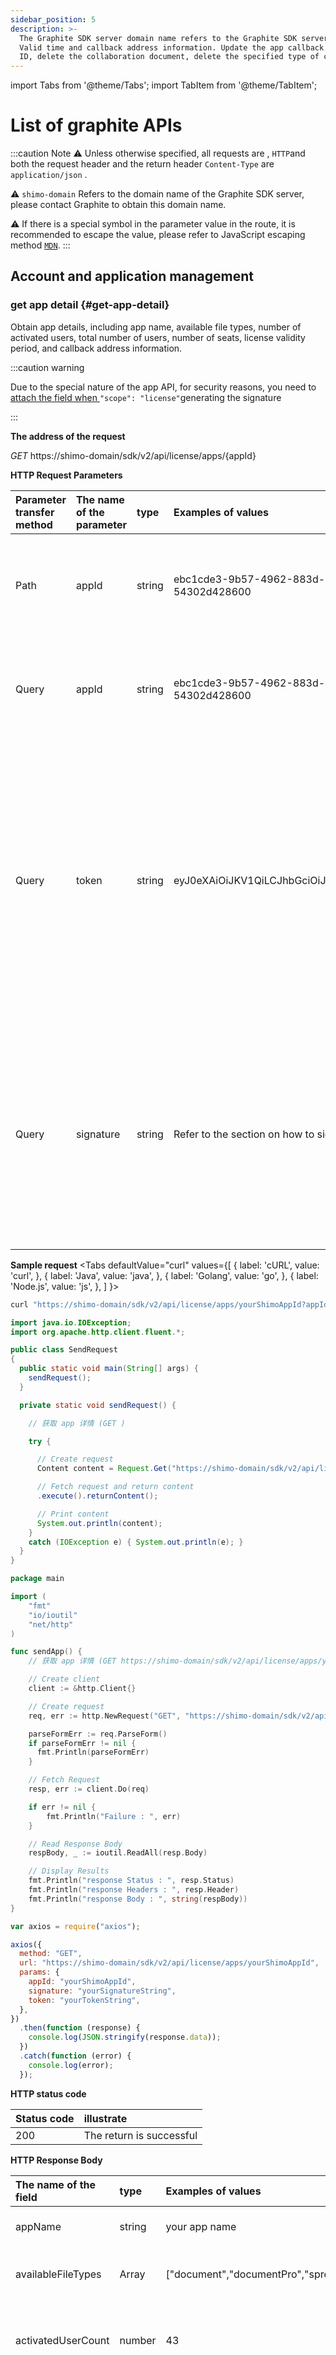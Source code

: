 ```yaml
---
sidebar_position: 5
description: >-
  The Graphite SDK server domain name refers to the Graphite SDK server, which is used to obtain the detailed information of the app, including the name, the type of file that can be used, the number of activated users, the total number of users, the number of seats, and the license
  Valid time and callback address information. Update the app callback adres, create a collaboration document of a specified type, specify the language information when creating the file, and access the unique file of the service provider
  ID, delete the collaboration document, delete the specified type of collaboration document.
---
```


import Tabs from '@theme/Tabs';
import TabItem from '@theme/TabItem';

# List of graphite APIs

:::caution Note
⚠️ Unless otherwise specified, all requests are  , `HTTP`and both the request header and the return header `Content-Type` are `application/json` . 

⚠️ `shimo-domain` Refers to the domain name of the Graphite SDK server, please contact Graphite to obtain this domain name. 

⚠️ If there is a special symbol in the parameter value in the route, it is recommended to escape the value, please refer to JavaScript escaping method [`MDN`](https://developer.mozilla.org/zh-CN/docs/Web/JavaScript/Reference/Global_Objects/encodeURIComponent?fileGuid=Wr3DVn8lO4HE2kJQ).
:::

## Account and application management

### get app detail {#get-app-detail}

Obtain app details, including app name, available file types, number of activated users, total number of users, number of seats, license validity period, and callback address information.

:::caution warning

Due to the special nature of the app API, for security reasons, you need to[ attach the field when ](./resources.md#签名) `"scope": "license"`generating the signature

:::

**The address of the request**

_GET_ https://shimo-domain/sdk/v2/api/license/apps/{appId}

**HTTP Request Parameters**

| Parameter transfer method | The name of the parameter    | type   | Examples of values                               | Required | illustrate                                                                                                      |
| :------- | :-------- | :----- | :----------------------------------- | :--- | :-------------------------------------------------------------------------------------------------------- |
| Path     | appId     | string | ebc1cde3-9b57-4962-883d-54302d428600 | be   | Access the AppId obtained by the service provider from graphite                                                                              |
| Query    | appId     | string | ebc1cde3-9b57-4962-883d-54302d428600 | be   | Access the AppId obtained by the service provider from graphite                                                                              |
| Query    | token     | string | eyJ0eXAiOiJKV1QiLCJhbGciOiJIUzI1NiJ9 | be   | The token provided by the access service provider will be passed as a value in the HTTP Headers X-Shimo-Token when Graphite requests the interface of the access service provider |
| Query    | signature | string | Refer to the section on how to sign them                     | be   | Access the service provider, and use the AppId and AppSecret obtained from graphite to generate the string according to the signature method                                   |

**Sample request**
<Tabs
defaultValue="curl"
values={[
{ label: 'cURL', value: 'curl', },
{ label: 'Java', value: 'java', },
{ label: 'Golang', value: 'go', },
{ label: 'Node.js', value: 'js', },
]
}>
<TabItem value="curl">

```bash
curl "https://shimo-domain/sdk/v2/api/license/apps/yourShimoAppId?appId=yourShimoAppId&signature=yourSignatureString&token=yourTokenString"
```

</TabItem>
<TabItem value="java">

```java
import java.io.IOException;
import org.apache.http.client.fluent.*;

public class SendRequest
{
  public static void main(String[] args) {
    sendRequest();
  }

  private static void sendRequest() {

    // 获取 app 详情 (GET )

    try {

      // Create request
      Content content = Request.Get("https://shimo-domain/sdk/v2/api/license/apps/yourShimoAppId?appId=yourShimoAppId&signature=yourSignatureString&token=yourTokenString")

      // Fetch request and return content
      .execute().returnContent();

      // Print content
      System.out.println(content);
    }
    catch (IOException e) { System.out.println(e); }
  }
}
```

</TabItem>
<TabItem value="go">

```go
package main

import (
	"fmt"
	"io/ioutil"
	"net/http"
)

func sendApp() {
	// 获取 app 详情 (GET https://shimo-domain/sdk/v2/api/license/apps/yourShimoAppId?appId=yourShimoAppId&signature=yourSignatureString&token=yourTokenString)

	// Create client
	client := &http.Client{}

	// Create request
	req, err := http.NewRequest("GET", "https://shimo-domain/sdk/v2/api/license/apps/yourShimoAppId?appId=yourShimoAppId&signature=yourSignatureString&token=yourTokenString", nil)

	parseFormErr := req.ParseForm()
	if parseFormErr != nil {
	  fmt.Println(parseFormErr)
	}

	// Fetch Request
	resp, err := client.Do(req)

	if err != nil {
		fmt.Println("Failure : ", err)
	}

	// Read Response Body
	respBody, _ := ioutil.ReadAll(resp.Body)

	// Display Results
	fmt.Println("response Status : ", resp.Status)
	fmt.Println("response Headers : ", resp.Header)
	fmt.Println("response Body : ", string(respBody))
}
```

</TabItem>
<TabItem value="js">

```js
var axios = require("axios");

axios({
  method: "GET",
  url: "https://shimo-domain/sdk/v2/api/license/apps/yourShimoAppId",
  params: {
    appId: "yourShimoAppId",
    signature: "yourSignatureString",
    token: "yourTokenString",
  },
})
  .then(function (response) {
    console.log(JSON.stringify(response.data));
  })
  .catch(function (error) {
    console.log(error);
  });
```

</TabItem>
</Tabs>

**HTTP status code**

| Status code | illustrate     |
| :----- | :------- |
| 200    | The return is successful |

**HTTP Response Body**

| The name of the field             | type   | Examples of values                                                          | illustrate                                                                            |
| :----------------- | :----- | :-------------------------------------------------------------- | :------------------------------------------------------------------------------ |
| appName            | string | your app name                                                   | The name of the app                                                                          |
| availableFileTypes | Array  | ["document","documentPro","spreadsheet","presentation","table"] | List of available graphite kits                                                                |
| activatedUserCount | number | 43                                                              | The number of users who have activated seats                                                                |
| userCount          | number | 50                                                              | The total number of users, including`已激活` , , and`已禁用` the `未使用` total number of users, and only `已激活` the number of occupied seats |
| memberLimit        | number | 99                                                              | The license seat limits the number of users, that is, the `已激活` maximum number of users                            |
| validFrom          | string | 2020-12-31T16:00:00Z                                            | The effective time of the license                                                                |
| validUntil         | string | 2022-12-30T16:00:00Z                                            | The expiration date of the license term                                                          |
| endpointUrl        | string | http://your-domain                                              | The callback address of the service provider                                                                  |

Example

```json
{
  "appName": "your app name",
  "availableFileTypes": [
    "document",
    "documentPro",
    "spreadsheet",
    "presentation",
    "table"
  ],
  "activatedUserCount": 43,
  "userCount": 50,
  "memberLimit": 99,
  "validFrom": "2020-12-31T16:00:00Z",
  "validUntil": "2022-12-30T16:00:00Z",
  "endpointUrl": "http://your-domain"
}
```

### update-app-endpoint-url {#update-app-endpoint-url}

Used to update the callback address of the corresponding service provider of the app

:::caution warning

Due to the special nature of the app API, for security reasons, you need to[ attach the field when ](./resources.md#签名) `"scope": "license"`generating the signature

:::

**The address of the request**

_PUT_ https://shimo-domain/sdk/v2/api/license/apps/{appId}/endpoint-url

| Parameter transfer method | Several participants    | type   | Examples of values                               | Required | illustrate                                                                                                      |
| :------- | :-------- | :----- | :----------------------------------- | :--- | :-------------------------------------------------------------------------------------------------------- |
| Path     | appId     | string | ebc1cde3-9b57-4962-883d-54302d428600 | be   | Access the AppId obtained by the service provider from graphite                                                                              |
| Query    | appId     | string | ebc1cde3-9b57-4962-883d-54302d428600 | be   | Access the AppId obtained by the service provider from graphite                                                                              |
| Query    | token     | string | eyJ0eXAiOiJKV1QiLCJhbGciOiJIUzI1NiJ9 | be   | The token provided by the access service provider will be passed as a value in the HTTP Headers X-Shimo-Token when Graphite requests the interface of the access service provider |
| Query    | signature | string | Refer to the section on how to sign them                     | be   | Access the service provider, and use the AppId and AppSecret obtained from graphite to generate the string according to the signature method                                   |

**HTTP Request Body**

| The name of the field | type   | Examples of values             | Required | illustrate                     |
| :----- | :----- | :----------------- | :--- | :----------------------- |
| url    | string | http://your-domain | be   | The callback address of the service provider that needs to be updated |

**Sample request**
<Tabs
defaultValue="curl"
values={[
{ label: 'cURL', value: 'curl', },
{ label: 'Java', value: 'java', },
{ label: 'Golang', value: 'go', },
{ label: 'Node.js', value: 'js', },
]
}>
<TabItem value="curl">

```bash
curl -X "PUT" "https://shimo-domain/sdk/v2/api/license/apps/yourShimoAppId/endpoint-url?appId=yourShimoAppId&signature=yourSignatureString&token=yourTokenString" \
     -H 'Content-Type: application/json' \
     -d $'{
  "url": "http://your-domain"
}'
```

</TabItem>
<TabItem value="java">

```java
import java.io.IOException;
import org.apache.http.client.fluent.*;
import org.apache.http.entity.ContentType;

public class SendRequest
{
  public static void main(String[] args) {
    sendRequest();
  }

  private static void sendRequest() {

    // 更新 app 回调地址 (PUT )

    try {

      // Create request
      Content content = Request.Put("https://shimo-domain/sdk/v2/api/license/apps/yourShimoAppId/endpoint-url?appId=yourShimoAppId&signature=yourSignatureString&token=yourTokenString")

      // Add headers
      .addHeader("Content-Type", "application/json")

      // Add body
      .bodyString("{\"url\": \"http://your-domain\"}", ContentType.APPLICATION_JSON)

      // Fetch request and return content
      .execute().returnContent();

      // Print content
      System.out.println(content);
    }
    catch (IOException e) { System.out.println(e); }
  }
}
```

</TabItem>
<TabItem value="go">

```go
package main

import (
	"fmt"
	"io/ioutil"
	"net/http"
	"bytes"
)

func sendApp() {
	// 更新 app 回调地址 (PUT https://shimo-domain/sdk/v2/api/license/apps/yourShimoAppId/endpoint-url?appId=yourShimoAppId&signature=yourSignatureString&token=yourTokenString)

	json := []byte(`{"url": "http://your-domain"}`)
	body := bytes.NewBuffer(json)

	// Create client
	client := &http.Client{}

	// Create request
	req, err := http.NewRequest("PUT", "https://shimo-domain/sdk/v2/api/license/apps/yourShimoAppId/endpoint-url?appId=yourShimoAppId&signature=yourSignatureString&token=yourTokenString", body)

	// Headers
	req.Header.Add("Content-Type", "application/json")

	parseFormErr := req.ParseForm()
	if parseFormErr != nil {
	  fmt.Println(parseFormErr)
	}

	// Fetch Request
	resp, err := client.Do(req)

	if err != nil {
		fmt.Println("Failure : ", err)
	}

	// Read Response Body
	respBody, _ := ioutil.ReadAll(resp.Body)

	// Display Results
	fmt.Println("response Status : ", resp.Status)
	fmt.Println("response Headers : ", resp.Header)
	fmt.Println("response Body : ", string(respBody))
}
```

</TabItem>
<TabItem value="js">

```js
var axios = require("axios");
axios({
  method: "PUT",
  url: "https://shimo-domain/sdk/v2/api/license/apps/yourShimoAppId/endpoint-url",
  params: {
    appId: "yourShimoAppId",
    signature: "yourSignatureString",
    token: "yourTokenString",
  },
  headers: {
    "Content-Type": "application/json",
  },
  data: {
    url: "http://your-domain",
  },
})
  .then(function (response) {
    console.log(JSON.stringify(response.data));
  })
  .catch(function (error) {
    console.log(error);
  });
```

</TabItem>
</Tabs>

**HTTP status code**

| Status code | illustrate     |
| :----- | :------- |
| 204    | The creation is successful |

**HTTP Response Body**

empty

## Collaborative documentation

### create-collab-file {#create-collab-file}

Create a collaborative document of the specified type

**The address of the request**

_POST_ https://shimo-domain/sdk/v2/api/files

**HTTP Request Parameters**

| Parameter transfer method | The name of the parameter    | type   | Examples of values                               | Required | illustrate                                                                                                                               |
| :------- | :-------- | :----- | :----------------------------------- | :--- | :--------------------------------------------------------------------------------------------------------------------------------- |
| Query    | appId     | string | ebc1cde3-9b57-4962-883d-54302d428600 | be   | Access the AppId obtained by the service provider from graphite                                                                                                       |
| Query    | token     | string | eyJ0eXAiOiJKV1QiLCJhbGciOiJIUzI1NiJ9 | be   | The token provided by the access service provider will be passed as a value in the HTTP Headers X-Shimo-Token when Graphite requests the interface of the access service provider                          |
| Query    | signature | string | Refer to the section on how to sign them                     | be   | Access the service provider, and use the AppId and AppSecret obtained from graphite to generate the string according to the signature method                                                            |
| Query    | lang      | string | in                                   | not   | Optional. The default value is the server-side default language setting, which usually defaults to  .`zh-CN` Specify the language information when creating the file, and the following values are optional:`zh-CN` (Chinese Simplified), `en`(English), (Japanese`ja`). |

**HTTP Request Headers**

| Header 名       | value                      | Required | illustrate                                                                                                                                                                                                     |
| :-------------- | :---------------------- | :--- | :------------------------------------------------------------------------------------------------------------------------------------------------------------------------------------------------------- |
| Accept-Language | Z-Sun,Z; K=0.9,N; Q=0.8 | not   | If there is no `lang` parameter by default, try to identify this header, if this header is not passed, the server default language is used. The Accept-Languge format refers to [MDN Accept-Language](https://developer.mozilla.org/zh-CN/docs/Web/HTTP/Headers/Accept-Language) |

**HTTP Request Body**

| The name of the field | type   | Examples of values     | Required | illustrate                                                    |
| :----- | :----- | :--------- | :--- | :------------------------------------------------------ |
| type   | string | document   | be   | For graphite file types, please refer to the "Supported File Types" section for optional values        |
| fileId | string | filid1001 | be   | The unique ID of the file that connects to the service provider must be a string no longer than 64 in length |

**Sample request**
<Tabs
defaultValue="curl"
values={[
{ label: 'cURL', value: 'curl', },
{ label: 'Java', value: 'java', },
{ label: 'Golang', value: 'go', },
{ label: 'Node.js', value: 'js', },
]
}>
<TabItem value="curl">

```bash
curl --location --request POST 'https://shimo-domain/sdk/v2/api/files?appId=yourShimoAppId&signature=yourSignatureString&token=yourTokenString' \
--header 'Content-Type: application/json' \
--data-raw '{"type": "document","fileId": "83478944-8d4c-4936-baff-20ab180eb712"}'
```

</TabItem>
<TabItem value="java">

```java
OkHttpClient client = new OkHttpClient().newBuilder()
  .build();
MediaType mediaType = MediaType.parse("application/json");
RequestBody body = RequestBody.create(mediaType, "{\"type\": \"document\",\"fileId\": \"1847cf35-a7aa-4cfe-b7fb-e1fc47d76838\"}");
Request request = new Request.Builder()
  .url("https://shimo-domain/sdk/v2/api/files?appId=yourShimoAppId&signature=yourSignatureString&token=yourTokenString")
  .method("POST", body)
  .addHeader("Content-Type", "application/json")
  .build();
Response response = client.newCall(request).execute();
```

</TabItem>
<TabItem value="go">

```go
package main

import (
  "fmt"
  "strings"
  "net/http"
  "io/ioutil"
)

func main() {

  url := "https://shimo-domain/sdk/v2/api/files?appId=yourShimoAppId&signature=yourSignatureString&token=yourTokenString"
  method := "POST"

  payload := strings.NewReader(`{
    "type": "document",
    "fileId": "9f4af4e6-f118-4d4b-b485-48d5ead34c89"
}`)

  client := &http.Client {
  }
  req, err := http.NewRequest(method, url, payload)

  if err != nil {
    fmt.Println(err)
    return
  }
  req.Header.Add("Content-Type", "application/json")

  res, err := client.Do(req)
  if err != nil {
    fmt.Println(err)
    return
  }
  defer res.Body.Close()

  body, err := ioutil.ReadAll(res.Body)
  if err != nil {
    fmt.Println(err)
    return
  }
  fmt.Println(string(body))
}
```

</TabItem>
<TabItem value="js">

```js
var axios = require("axios");
var data = JSON.stringify({
  type: "document",
  fileId: "8ae0186b-6ee5-4c45-82d1-1bd149cd94b5",
});

var config = {
  method: "post",
  url: "https://shimo-domain/sdk/v2/api/files?appId=yourShimoAppId&signature=yourSignatureString&token=yourTokenString",
  headers: {
    "Content-Type": "application/json",
  },
  data: data,
};

axios(config)
  .then(function (response) {
    console.log(JSON.stringify(response.data));
  })
  .catch(function (error) {
    console.log(error);
  });
```

</TabItem>
</Tabs>

**HTTP status code**

| Status code | illustrate     |
| :----- | :------- |
| 204    | The creation is successful |

**HTTP Response Body**

empty

**Supported document types**

| file type | Type value       |
| :------- | :----------- |
| Light documents   | document     |
| form     | spreadsheet  |
| Traditional documentation | documentPro  |
| slide   | presentation |
| Application tables | table        |

:::caution 说明

In addition to `轻文档`, ,`传统文档``表格` , and  , `幻灯片`other types are non-standard functions (such as `应用表格`), please contact Graphite customer service for details. 

:::

:::info Notes

With the exception `轻文档` of , all `应用表格` file types are highly compatible with Office formats

:::

**Load the editor after creation**

Refer to the steps in "[Collaborative Documentation - Access Process](./roll.md#接入流程)" to initialize the use of graphite JSSDK and follow the parameter instructions. 

### Create a collaborative copy of the document

Creates a copy of the specified collaboration document

**The address of the request**

_POST_ https://shimo-domain/sdk/v2/shimo-files/{fileId}/copy

**HTTP Request Parameters**

| Parameter transfer method | The name of the parameter    | type   | Examples of values                               | Required | illustrate                                                                                                      |
| :------- | :-------- | :----- | :----------------------------------- | :--- | :-------------------------------------------------------------------------------------------------------- |
| Query    | appId     | string | ebc1cde3-9b57-4962-883d-54302d428600 | be   | Access the AppId obtained by the service provider from graphite                                                                              |
| Query    | token     | string | eyJ0eXAiOiJKV1QiLCJhbGciOiJIUzI1NiJ9 | be   | The token provided by the access service provider will be passed as a value in the HTTP Headers X-Shimo-Token when Graphite requests the interface of the access service provider |
| Query    | signature | string | Refer to the section on how to sign them                     | be   | Access the service provider, and use the AppId and AppSecret obtained from graphite to generate the string according to the signature method                                   |

**HTTP Request Body**

| The name of the field | type   | Examples of values     | Required | illustrate                                                               |
| :----- | :----- | :--------- | :--- | :----------------------------------------------------------------- |
| fileId | string | filid1001 | be   | The new file ID, the unique ID of the file accessing the service provider, must be a string no larger than 64 in length |

**Sample request**
<Tabs
defaultValue="curl"
values={[
{ label: 'cURL', value: 'curl', },
{ label: 'Java', value: 'java', },
{ label: 'Golang', value: 'go', },
{ label: 'Node.js', value: 'js', },
]
}>
<TabItem value="curl">

```bash
curl --location --request POST 'https://shimo-domain/sdk/v2/api/files/e0f238d1-8c10-448c-bf69-cd315051c095/copy?appId=yourShimoAppId&signature=yourSignatureString&token=yourTokenString' \
--header 'Content-Type: application/json' \
--data-raw '{"fileId": "83478944-8d4c-4936-baff-20ab180eb712"}'
```

</TabItem>
<TabItem value="java">

```java
OkHttpClient client = new OkHttpClient().newBuilder()
  .build();
MediaType mediaType = MediaType.parse("application/json");
RequestBody body = RequestBody.create(mediaType, "{\"fileId\": \"1847cf35-a7aa-4cfe-b7fb-e1fc47d76838\"}");
Request request = new Request.Builder()
  .url("https://shimo-domain/sdk/v2/api/files/e0f238d1-8c10-448c-bf69-cd315051c095/copy?appId=yourShimoAppId&signature=yourSignatureString&token=yourTokenString")
  .method("POST", body)
  .addHeader("Content-Type", "application/json")
  .build();
Response response = client.newCall(request).execute();
```

</TabItem>
<TabItem value="go">

```go
package main

import (
  "fmt"
  "strings"
  "net/http"
  "io/ioutil"
)

func main() {

  url := "https://shimo-domain/sdk/v2/api/files/e0f238d1-8c10-448c-bf69-cd315051c095/copy?appId=yourShimoAppId&signature=yourSignatureString&token=yourTokenString"
  method := "POST"

  payload := strings.NewReader(`{
    "type": "document",
    "fileId": "9f4af4e6-f118-4d4b-b485-48d5ead34c89"
}`)

  client := &http.Client {
  }
  req, err := http.NewRequest(method, url, payload)

  if err != nil {
    fmt.Println(err)
    return
  }
  req.Header.Add("Content-Type", "application/json")

  res, err := client.Do(req)
  if err != nil {
    fmt.Println(err)
    return
  }
  defer res.Body.Close()

  body, err := ioutil.ReadAll(res.Body)
  if err != nil {
    fmt.Println(err)
    return
  }
  fmt.Println(string(body))
}
```

</TabItem>
<TabItem value="js">

```js
var axios = require("axios");
var data = JSON.stringify({
  fileId: "8ae0186b-6ee5-4c45-82d1-1bd149cd94b5",
});

var config = {
  method: "post",
  url: "https://shimo-domain/sdk/v2/api/files/e0f238d1-8c10-448c-bf69-cd315051c095/copy?appId=yourShimoAppId&signature=yourSignatureString&token=yourTokenString",
  headers: {
    "Content-Type": "application/json",
  },
  data: data,
};

axios(config)
  .then(function (response) {
    console.log(JSON.stringify(response.data));
  })
  .catch(function (error) {
    console.log(error);
  });
```

</TabItem>
</Tabs>

**HTTP status code**

| Status code | illustrate                                                                                  |
| :----- | :------------------------------------------------------------------------------------ |
| 204    | The creation is successful                                                                              |
| 200    | When a request is repeated, a copy of the file is being executed, responding to the data `{"code":70019}`                               |
| 400    | When the request is repeated, the target file association data exists, but the information of the Create Replica task cannot be found, and the data `{"code":70016}` is responded|
| 400    | If the request is repeated, the data associated with the target file exists, and the replica fails to be created, and the data is responded `{"code":70017}`         |
| 500    | When repeating the request, an error was encountered when creating a copy of the source file content, responding to the data `{"code":70015}`               |
| 500    | When repeating the request, an error was encountered while getting the Create Replica task in response to data `{"code":70018}`                     |
| 500    | Duplicate requests are repeated when the status of the Create Replica task is unknown and the response data is unknown `{"code":70020}`                         |

**HTTP Response Body**

empty

### Delete the collaboration document

Deletes a collaboration document of the specified type, requiring the user to have permission on the document `manageable` . 

**The address of the request**

_DELETE_ https://shimo-domain/sdk/v2/api/files/{fileId}

**HTTP Request Parameters**

| Parameter transfer method | The name of the parameter    | type   | Examples of values                               | Required | illustrate                                                                                                      |
| :------- | :-------- | :----- | :----------------------------------- | :--- | :-------------------------------------------------------------------------------------------------------- |
| Query    | appId     | string | ebc1cde3-9b57-4962-883d-54302d428600 | be   | Access the AppId obtained by the service provider from graphite                                                                              |
| Query    | token     | string | eyJ0eXAiOiJKV1QiLCJhbGciOiJIUzI1NiJ9 | be   | The token provided by the access service provider will be passed as a value in the HTTP Headers X-Shimo-Token when Graphite requests the interface of the access service provider |
| Query    | signature | string | Refer to the section on how to sign them                     | be   | Access the service provider, and use the AppId and AppSecret obtained from graphite to generate the string according to the signature method                                   |

**HTTP Request Body**

not

**Sample request**
<Tabs
defaultValue="curl"
values={[
{ label: 'cURL', value: 'curl', },
{ label: 'Java', value: 'java', },
{ label: 'Golang', value: 'go', },
{ label: 'Node.js', value: 'js', },
]
}>
<TabItem value="curl">

```bash
curl --location --request DELETE 'https://shimo-domain/sdk/v2/api/files/e0f238d1-8c10-448c-bf69-cd315051c095?appId=yourShimoAppId&signature=yourSignatureString&token=yourTokenString'
```

</TabItem>
<TabItem value="java">

```java
OkHttpClient client = new OkHttpClient().newBuilder()
  .build();
MediaType mediaType = MediaType.parse("application/json");
RequestBody body = RequestBody.create(mediaType, "");
Request request = new Request.Builder()
  .url("https://shimo-domain/sdk/v2/api/files/5c80a323-47d3-4e69-9842-1682d0ca604c?appId=yourShimoAppId&signature=yourSignatureString&token=yourTokenString")
  .method("DELETE", body)
  .build();
Response response = client.newCall(request).execute();
```

</TabItem>
<TabItem value="go">

```go
package main

import (
  "fmt"
  "net/http"
  "io/ioutil"
)

func main() {

  url := "https://shimo-domain/sdk/v2/api/files/1785c0b3-6157-499c-a493-60a034fe03c2?appId=yourShimoAppId&signature=yourSignatureString&token=yourTokenString"
  method := "DELETE"

  client := &http.Client {
  }
  req, err := http.NewRequest(method, url, nil)

  if err != nil {
    fmt.Println(err)
    return
  }
  res, err := client.Do(req)
  if err != nil {
    fmt.Println(err)
    return
  }
  defer res.Body.Close()

  body, err := ioutil.ReadAll(res.Body)
  if err != nil {
    fmt.Println(err)
    return
  }
  fmt.Println(string(body))
}
```

</TabItem>
<TabItem value="js">

```js
var axios = require("axios");

var config = {
  method: "delete",
  url: "https://shimo-domain/sdk/v2/api/files/2ef0f99b-6e1b-48c1-bb61-b7c2eac0914c?appId=yourShimoAppId&signature=yourSignatureString&token=yourTokenString",
  headers: {},
};

axios(config)
  .then(function (response) {
    console.log(JSON.stringify(response.data));
  })
  .catch(function (error) {
    console.log(error);
  });
```

</TabItem>
</Tabs>

**HTTP status code**

| Status code | illustrate     |
| :----- | :------- |
| 204    | The operation was successful |

**HTTP Response Body**

empty

### Get the history list {#doc-sidebar-info}

Get the file sidebar history list information

**The address of the request**

_getttps_  ://shimo-domain/sdk/v2/smo-files/{filed}/doc-sidebar-info

**HTTP Request Parameters**

| Parameter transfer method | The name of the parameter      | type   | Examples of values                               | Required | illustrate                                                                                                                                             |
| :------- | :---------- | :----- | :----------------------------------- | :--- | :----------------------------------------------------------------------------------------------------------------------------------------------- |
| Path     | fileId      | string | qeK4Xdxvxg8jF5gz                     | be   | The file ID is located in the URL path of the API to create the preview API, and this file ID is a unique ID in the file list of the access service provider, and Graphite will request the file interface of the access service provider to obtain the file information and download address based on this ID |
| Query    | appId       | string | ebc1cde3-9b57-4962-883d-54302d428600 | be   | Access the AppId obtained by the service provider from graphite                                                                                                                     |
| Query    | token       | string | eyJ0eXAiOiJKV1QiLCJhbGciOiJIUzI1NiJ9 | be   | The token provided by the access service provider will be passed as a value in the HTTP Headers X-Shimo-Token when Graphite requests the interface of the access service provider                                        |
| Query    | signature   | string | Refer to the section on how to sign them                     | be   | Access the service provider, and use the AppId and AppSecret obtained from graphite to generate the string according to the signature method                                                                          |
| Query    | pageSize    | number | 10                                   | not   |The  number of entries returned per page, recommended value`10`, and too `20` large will affect the response time. The default value is `10`                                                                    |
| Query    | count       | number | 0                                    | not   | The number of records that need to be skipped on the current page can `count = (page - 1) * pageSize` be obtained by . The default value is `0`                                                                |
| Query    | historyType | number | 1                                    | not   | Optional values:`1` Operation history (such as the history of operations resulting from modifications that did not actually write such as locked cells),`2` edit history. When not passed, all types are returned by default                              |

**Sample request**
<Tabs
defaultValue="curl"
values={[
{ label: 'cURL', value: 'curl', },
{ label: 'Java', value: 'java', },
{ label: 'Golang', value: 'go', },
{ label: 'Node.js', value: 'js', },
]
}>
<TabItem value="curl">

```bash
curl --location --request GET 'https://shimo-domain/sdk/v2/shimo-files/<fileId>/doc-sidebar-info?appId=yourShimoAppId&signature=yourSignatureString&token=yourTokenString'
```

</TabItem>
<TabItem value="java">

```java
OkHttpClient client = new OkHttpClient().newBuilder()
  .build();
Request request = new Request.Builder()
  .url("https://shimo-domain/sdk/v2/shimo-files/<fileId>/doc-sidebar-info?appId=yourShimoAppId&signature=yourSignatureString&token=yourTokenString")
  .method("GET", null)
  .build();
Response response = client.newCall(request).execute();
```

</TabItem>
<TabItem value="go">

```go
package main

import (
  "fmt"
  "net/http"
  "io/ioutil"
)

func main() {

  url := "https://shimo-domain/sdk/v2/shimo-files/%3CfileId%3E/doc-sidebar-info?appId=yourShimoAppId&signature=yourSignatureString&token=yourTokenString"
  method := "GET"

  client := &http.Client {
  }
  req, err := http.NewRequest(method, url, nil)

  if err != nil {
    fmt.Println(err)
    return
  }
  res, err := client.Do(req)
  if err != nil {
    fmt.Println(err)
    return
  }
  defer res.Body.Close()

  body, err := ioutil.ReadAll(res.Body)
  if err != nil {
    fmt.Println(err)
    return
  }
  fmt.Println(string(body))
}
```

</TabItem>
<TabItem value="js">

```js
var axios = require("axios");

var config = {
  method: "get",
  url: "https://shimo-domain/sdk/v2/shimo-files/<fileId>/doc-sidebar-info?appId=yourShimoAppId&signature=yourSignatureString&token=yourTokenString",
  headers: {},
};

axios(config)
  .then(function (response) {
    console.log(JSON.stringify(response.data));
  })
  .catch(function (error) {
    console.log(error);
  });
```

</TabItem>
</Tabs>

**HTTP status code**

| Status code | illustrate     |
| :----- | :------- |
| 200    | The return is successful |

**HTTP Response Body**

| The name of the field                   | type    | Examples of values                   | illustrate                                           |
| :----------------------- | :------ | :----------------------- | :--------------------------------------------- |
| histories                | array   |                          | Sidebar history array                                 |
| histories[i].createdAt   | string  | 2021-06-07T06:12:24Z     | The history of the sidebar creation time of this article                         |
| histories[i].historyType | number  | 2                        | The sidebar history type, 1 is the operation history and 2 is the edit generated     |
| histories[i].id          | string  | 60bdb8c847a7850006bf12c1 | Sidebar history ID                                  |
| histories[i].name        | string  | 历史 1                   | Sidebar historical name                                 |
| histories[i].updatedAt   | string  | 2021-06-07T06:12:24Z     | The sidebar history was last updated                         |
| histories[i].userId      | string  | user123,user134          | Vendor user IDs, which may be several, separated by a comma "," |
| isLastPage               | boolean |                          | Whether it's the last page                                   |
| limit                    | number  | 100                      | The size of the pagination                                       |
| users                    | object  | { "user123": "User A" }  | The service provider user ID corresponds to the username mapping                   |

Example

```json
{
  "histories": [
    {
      "createdAt": "2021-06-07T06:12:24Z",
      "historyType": 2,
      "id": "60bdb8c847a7850006bf12c1",
      "name": "",
      "updatedAt": "2021-06-07T06:12:24Z",
      "userId": "user123,user134"
    },
    {
      "createdAt": "2021-06-07T06:12:39Z",
      "historyType": 2,
      "id": "60bdb8d747a7850006bf12c2",
      "name": "",
      "updatedAt": "2021-06-07T06:12:39Z",
      "userId": "user123,user134"
    },
    {
      "createdAt": "2022-03-11T03:58:59Z",
      "historyType": 1,
      "id": "622ac9034079aa0006d54f3b",
      "name": "",
      "updatedAt": "2022-03-11T03:58:59Z",
      "userId": "user123"
    },
    {
      "createdAt": "2022-03-11T03:59:04Z",
      "fileGuid": "Vi9rVPy7v6RJvLZK",
      "historyType": 1,
      "id": "622ac9084079aa0006d54f3c",
      "name": "",
      "updatedAt": "2022-03-11T03:59:04Z",
      "userId": "user123"
    }
  ],
  "isLastPage": true,
  "limit": null,
  "users": {
    "user123": "testuser",
    "user134": "testuser2"
  }
}
```

#### Historical type description

##### 操作历史 (historyType = 1)

For records that are manually operated and do not usually cause changes in the text of the file, the type and context information of such history is stored in the content field in the form of JSON strings.

The known operations are as follows, and the JSON data is `histories[i].content` the result of the field JSON.parse

###### createRevision 创建版本

```json
{
  "action": "createRevision"
}
```

###### renameRevision Rename the version

```json
{
  "action": "renameRevision",
  "before": "修改前的版本名称",
  "after": "修改后的版本名称"
}
```

###### deleteRevision 删除版本

```json
{
  "action": "deleteRevision",
  "label": "被删除的版本名称"
}
```

###### lock_cell Lock the cell

```json
{
  "action": "lock_cell",
  "range": "E14:E14",
  "name": "工作表1"
}
```

###### unlock_cell Unlock the cell

```json
{
  "action": "unlock_cell",
  "range": ["E14:E14"],
  "name": "工作表1"
}
```

###### lock_sheet Lock the worksheet

```json
{
  "action": "lock_sheet",
  "name": "工作表1"
}
```

###### unlock_sheet Unlock the worksheet

```json
{
  "action": "unlock_sheet",
  "name": "工作表1"
}
```

###### update_lock_cell Update cell locking

```json
{
  "action": "update_lock_cell",
  "range": ["E17:E17"],
  "name": "工作表1"
}
```

##### 编辑历史 (historyType = 2)

Indicates that one or more users have made edits to a file over a period of time

### Get a list of versions

Obtain the file version list information

**The address of the request**

_GET_ https://shimo-domain/sdk/v2/shimo-files/{fileId}/revisions

**HTTP Request Parameters**

| Parameter transfer method | The name of the parameter    | type   | Examples of values                               | Required | illustrate                                                                                                                                             |
| :------- | :-------- | :----- | :----------------------------------- | :--- | :----------------------------------------------------------------------------------------------------------------------------------------------- |
| Path     | fileId    | string | qeK4Xdxvxg8jF5gz                     | be   | The file ID is located in the URL path of the API to create the preview API, and this file ID is a unique ID in the file list of the access service provider, and Graphite will request the file interface of the access service provider to obtain the file information and download address based on this ID |
| Query    | appId     | string | ebc1cde3-9b57-4962-883d-54302d428600 | be   | Access the AppId obtained by the service provider from graphite                                                                                                                     |
| Query    | token     | string | eyJ0eXAiOiJKV1QiLCJhbGciOiJIUzI1NiJ9 | be   | The token provided by the access service provider will be passed as a value in the HTTP Headers X-Shimo-Token when Graphite requests the interface of the access service provider                                        |
| Query    | signature | string | Refer to the section on how to sign them                     | be   | Access the service provider, and use the AppId and AppSecret obtained from graphite to generate the string according to the signature method                                                                          |

**Sample request**
<Tabs
defaultValue="curl"
values={[
{ label: 'cURL', value: 'curl', },
{ label: 'Java', value: 'java', },
{ label: 'Golang', value: 'go', },
{ label: 'Node.js', value: 'js', },
]
}>
<TabItem value="curl">

```bash
curl --location --request GET 'https://shimo-domain/sdk/v2/shimo-files/<fileId>/revisions?appId=yourShimoAppId&signature=yourSignatureString&token=yourTokenString'
```

</TabItem>
<TabItem value="java">

```java
OkHttpClient client = new OkHttpClient().newBuilder()
  .build();
Request request = new Request.Builder()
  .url("https://shimo-domain/sdk/v2/shimo-files/<fileId>/revisions?appId=yourShimoAppId&signature=yourSignatureString&token=yourTokenString")
  .method("GET", null)
  .build();
Response response = client.newCall(request).execute();
```

</TabItem>
<TabItem value="go">

```go
package main

import (
  "fmt"
  "net/http"
  "io/ioutil"
)

func main() {

  url := "https://shimo-domain/sdk/v2/shimo-files/%3CfileId%3E/revisions?appId=yourShimoAppId&signature=yourSignatureString&token=yourTokenString"
  method := "GET"

  client := &http.Client {
  }
  req, err := http.NewRequest(method, url, nil)

  if err != nil {
    fmt.Println(err)
    return
  }
  res, err := client.Do(req)
  if err != nil {
    fmt.Println(err)
    return
  }
  defer res.Body.Close()

  body, err := ioutil.ReadAll(res.Body)
  if err != nil {
    fmt.Println(err)
    return
  }
  fmt.Println(string(body))
}
```

</TabItem>
<TabItem value="js">

```js
var axios = require("axios");

var config = {
  method: "get",
  url: "https://shimo-domain/sdk/v2/shimo-files/<fileId>/revisions?appId=yourShimoAppId&signature=yourSignatureString&token=yourTokenString",
  headers: {},
};

axios(config)
  .then(function (response) {
    console.log(JSON.stringify(response.data));
  })
  .catch(function (error) {
    console.log(error);
  });
```

</TabItem>
</Tabs>

**HTTP status code**

| Status code | illustrate     |
| :----- | :------- |
| 200    | The return is successful |

**HTTP Response Body**

| The name of the field       | type   | Examples of values                   | illustrate               |
| :----------- | :----- | :----------------------- | :----------------- |
| id           | string | 11089                    | Version ID            |
| label        | string | Monday, 6/7/2021 14:33    | Version Label         |
| title        | string | 123                      | title               |
| docHistoryId | string | 60bdbda2f0a8af000664d719 | Corresponding sidebar history ID  |
| createdAt    | string | 2021-06-07T06:33:13Z     | Sidebar history created time |
| updatedAt    | string | 2021-06-07T06:33:13Z     | Sidebar history update time |
| user.id      | string | user123                  | Vendor User ID      |
| user.name    | string | testuser                 | Username             |

Example

```json
[
  {
    "id": 11089,
    "label": "2021/6/7 星期一 14:33",
    "title": "123",
    "docHistoryId": "60bdbda2f0a8af000664d719",
    "createdAt": "2021-06-07T06:33:13.000Z",
    "updatedAt": "2021-06-07T06:33:13.000Z",
    "user": {
      "id": "user123",
      "name": "testuser"
    }
  },
  {
    "id": 11090,
    "label": "2021/6/7 星期一 14:33",
    "title": "123",
    "docHistoryId": "60bdbdd5f0a8af000664d71d",
    "createdAt": "2021-06-07T06:33:59.000Z",
    "updatedAt": "2021-06-07T06:33:59.000Z",
    "user": {
      "id": "user123",
      "name": "testuser"
    }
  }
]
```

### Get the plain text content of the file

Gets the plain text content of a specified file

**The address of the request**

_GET_ https://shimo-domain/sdk/v2/shimo-files/{fileId}/plain-text

**HTTP Request Parameters**

| Parameter transfer method | Several participants    | type   | Examples of values                               | Required | illustrate                                                                                                                                             |
| :------- | :-------- | :----- | :----------------------------------- | :--- | :----------------------------------------------------------------------------------------------------------------------------------------------- |
| Path     | fileId    | string | qeK4Xdxvxg8jF5gz                     | be   | The file ID is located in the URL path of the API to create the preview API, and this file ID is a unique ID in the file list of the access service provider, and Graphite will request the file interface of the access service provider to obtain the file information and download address based on this ID |
| Query    | appId     | string | ebc1cde3-9b57-4962-883d-54302d428600 | be   | Access the AppId obtained by the service provider from graphite                                                                                                                     |
| Query    | token     | string | eyJ0eXAiOiJKV1QiLCJhbGciOiJIUzI1NiJ9 | be   | The token provided by the access service provider will be passed as a value in the HTTP Headers X-Shimo-Token when Graphite requests the interface of the access service provider                                        |
| Query    | signature | string | Refer to the section on how to sign them                     | be   | Access the service provider, and use the AppId and AppSecret obtained from graphite to generate the string according to the signature method                                                                          |

**Sample request**
<Tabs
defaultValue="curl"
values={[
{ label: 'cURL', value: 'curl', },
{ label: 'Java', value: 'java', },
{ label: 'Golang', value: 'go', },
{ label: 'Node.js', value: 'js', },
]
}>
<TabItem value="curl">

```bash
curl --location --request GET 'https://shimo-domain/sdk/v2/shimo-files/<fileId>/plain-text?appId=yourShimoAppId&signature=yourSignatureString&token=yourTokenString'
```

</TabItem>
<TabItem value="java">

```java
OkHttpClient client = new OkHttpClient().newBuilder()
  .build();
Request request = new Request.Builder()
  .url("https://shimo-domain/sdk/v2/shimo-files/<fileId>/plain-text?appId=yourShimoAppId&signature=yourSignatureString&token=yourTokenString")
  .method("GET", null)
  .build();
Response response = client.newCall(request).execute();
```

</TabItem>
<TabItem value="go">

```go
package main

import (
  "fmt"
  "net/http"
  "io/ioutil"
)

func main() {

  url := "https://shimo-domain/sdk/v2/shimo-files/%3CfileId%3E/plain-text?appId=yourShimoAppId&signature=yourSignatureString&token=yourTokenString"
  method := "GET"

  client := &http.Client {
  }
  req, err := http.NewRequest(method, url, nil)

  if err != nil {
    fmt.Println(err)
    return
  }
  res, err := client.Do(req)
  if err != nil {
    fmt.Println(err)
    return
  }
  defer res.Body.Close()

  body, err := ioutil.ReadAll(res.Body)
  if err != nil {
    fmt.Println(err)
    return
  }
  fmt.Println(string(body))
}
```

</TabItem>
<TabItem value="js">

```js
var axios = require("axios");

var config = {
  method: "get",
  url: "https://shimo-domain/sdk/v2/shimo-files/<fileId>/plain-text?appId=yourShimoAppId&signature=yourSignatureString&token=yourTokenString",
  headers: {},
};

axios(config)
  .then(function (response) {
    console.log(JSON.stringify(response.data));
  })
  .catch(function (error) {
    console.log(error);
  });
```

</TabItem>
</Tabs>

**HTTP status code**

| Status code | illustrate     |
| :----- | :------- |
| 200    | The return is successful |

**HTTP Response Body**

| The name of the field  | type   | Examples of values         | illustrate                                     |
| :------ | :----- | :------------- | :--------------------------------------- |
| content | string | The plain text content of the file | The plain text content of a graphite file obtained based on the specified file ID |

Example

```json
{
  "content": "文件纯文本内容"
}
```

### Get a list of all at people in the file contents

Get a list of all at people in the file contents

Supported file types:

- `document` Light documents
- `documentPro` Traditional documentation
- `spreadsheet` form

**The address of the request**

_GET_ https://shimo-domain/sdk/v2/shimo-files/{fileId}/mention-at-list

**HTTP Request Parameters**

| Parameter transfer method | The name of the parameter    | type   | Examples of values                               | Required | illustrate                                                                                                                                             |
| :------- | :-------- | :----- | :----------------------------------- | :--- | :----------------------------------------------------------------------------------------------------------------------------------------------- |
| Path     | fileId    | string | qeK4Xdxvxg8jF5gz                     | be   | The file ID is located in the URL path of the API to create the preview API, and this file ID is a unique ID in the file list of the access service provider, and Graphite will request the file interface of the access service provider to obtain the file information and download address based on this ID |
| Query    | appId     | string | ebc1cde3-9b57-4962-883d-54302d428600 | be   | Access the AppId obtained by the service provider from graphite                                                                                                                     |
| Query    | token     | string | eyJ0eXAiOiJKV1QiLCJhbGciOiJIUzI1NiJ9 | be   | The token provided by the access service provider will be passed as a value in the HTTP Headers X-Shimo-Token when Graphite requests the interface of the access service provider                                        |
| Query    | signature | string | Refer to the section on how to sign them                     | be   | Access the service provider, and use the AppId and AppSecret obtained from graphite to generate the string according to the signature method                                                                          |

**Sample request**
<Tabs
defaultValue="curl"
values={[
{ label: 'cURL', value: 'curl', },
{ label: 'Java', value: 'java', },
{ label: 'Golang', value: 'go', },
{ label: 'Node.js', value: 'js', },
]
}>
<TabItem value="curl">

```bash
curl "https://shimo-domain/sdk/v2/shimo-files/ad8ed1afa8172d91/mention-at-list?appId=yourShimoAppId&signature=yourSignatureString&token=yourTokenString"
```

</TabItem>
<TabItem value="java">

```java
import java.io.IOException;
import org.apache.http.client.fluent.*;

public class SendRequest
{
  public static void main(String[] args) {
    sendRequest();
  }

  private static void sendRequest() {
    try {

      // Create request
      Content content = Request.Get("https://shimo-domain/sdk/v2/shimo-files/ad8ed1afa8172d91/mention-at-list?appId=yourShimoAppId&signature=yourSignatureString&token=yourTokenString")

      // Fetch request and return content
      .execute().returnContent();

      // Print content
      System.out.println(content);
    }
    catch (IOException e) { System.out.println(e); }
  }
}
```

</TabItem>
<TabItem value="go">

```go
package main

import (
	"fmt"
	"io/ioutil"
	"net/http"
)

func sendAt() {
	// Create client
	client := &http.Client{}

	// Create request
	req, err := http.NewRequest("GET", "https://shimo-domain/sdk/v2/shimo-files/ad8ed1afa8172d91/mention-at-list?appId=yourShimoAppId&signature=yourSignatureString&token=yourTokenString", nil)

	parseFormErr := req.ParseForm()
	if parseFormErr != nil {
	  fmt.Println(parseFormErr)
	}

	// Fetch Request
	resp, err := client.Do(req)

	if err != nil {
		fmt.Println("Failure : ", err)
	}

	// Read Response Body
	respBody, _ := ioutil.ReadAll(resp.Body)

	// Display Results
	fmt.Println("response Status : ", resp.Status)
	fmt.Println("response Headers : ", resp.Header)
	fmt.Println("response Body : ", string(respBody))
}
```

</TabItem>
<TabItem value="js">

```js
var axios = require("axios");

axios({
  method: "GET",
  url: "https://shimo-domain/sdk/v2/shimo-files/ad8ed1afa8172d91/mention-at-list",
  params: {
    appId: "yourShimoAppId",
    signature: "yourSignatureString",
    token: "yourTokenString",
  },
})
  .then(function (response) {
    console.log(JSON.stringify(response.data));
  })
  .catch(function (error) {
    console.log(error);
  });
```

</TabItem>
</Tabs>

**HTTP status code**

| Status code | illustrate     |
| :----- | :------- |
| 200    | The return is successful |

**HTTP Response Body**

| The name of the field                  | type   | Examples of values           | illustrate                                               |
| :---------------------- | :----- | :--------------- | :------------------------------------------------- |
| mentionAtList           | Array  |                  | A list of all at information in a graphite file obtained based on the specified file ID |
| mentionAtList.userId[0] | string | user1            | at the user ID of the mentions                                   |
| mentionAtList.atGuid[0] | string | MODOCnb4HPu04G8f | at mentions the corresponding location tag in the file                      |

Example

```json
{
  "mentionAtList": [
    {
      "userId": "1",
      "atGuid": "MODOCnb4HPu04G8f"
    },
    {
      "userId": "4",
      "atGuid": "MODOCPryKBQpdLVS"
    },
    {
      "userId": "3",
      "atGuid": "MODOC6IQPpxpi5RV"
    },
    {
      "userId": "1", // 同个用户在不同位置被 at
      "atGuid": "MODOCSxgFvWiIupK"
    }
  ]
}
```

### Get the number of comments in a file {#get-comment-count}

Get the total number of comments in a file

Supported file types:

- `spreadsheet` form

**The address of the request**

_GET_ https://shimo-domain/sdk/v2/shimo-files/{fileId}/comment-count

**HTTP Request Parameters**

| Parameter transfer method | The name of the parameter    | type   | Examples of values                               | Required | illustrate                                                                                                                                             |
| :------- | :-------- | :----- | :----------------------------------- | :--- | :----------------------------------------------------------------------------------------------------------------------------------------------- |
| Path     | fileId    | string | qeK4Xdxvxg8jF5gz                     | be   | The file ID is located in the URL path of the API to create the preview API, and this file ID is a unique ID in the file list of the access service provider, and Graphite will request the file interface of the access service provider to obtain the file information and download address based on this ID |
| Query    | appId     | string | ebc1cde3-9b57-4962-883d-54302d428600 | be   | Access the AppId obtained by the service provider from graphite                                                                                                                     |
| Query    | token     | string | eyJ0eXAiOiJKV1QiLCJhbGciOiJIUzI1NiJ9 | be   | The token provided by the access service provider will be passed as a value in the HTTP Headers X-Shimo-Token when Graphite requests the interface of the access service provider                                        |
| Query    | signature | string | Refer to the section on how to sign them                     | be   | Access the service provider, and use the AppId and AppSecret obtained from graphite to generate the string according to the signature method                                                                          |

**Sample request**
<Tabs
defaultValue="curl"
values={[
{ label: 'cURL', value: 'curl', },
{ label: 'Java', value: 'java', },
{ label: 'Golang', value: 'go', },
{ label: 'Node.js', value: 'js', },
]
}>
<TabItem value="curl">

```bash
curl "https://shimo-domain/sdk/v2/shimo-files/fe143ca1a08e9976/comment-count?appId=yourShimoAppId&signature=yourSignatureString&token=yourTokenString"
```

</TabItem>
<TabItem value="java">

```java
import java.io.IOException;
import org.apache.http.client.fluent.*;

public class SendRequest
{
  public static void main(String[] args) {
    sendRequest();
  }

  private static void sendRequest() {

    // 获取文件内容中的评论数 (GET )

    try {

      // Create request
      Content content = Request.Get("https://shimo-domain/sdk/v2/shimo-files/fe143ca1a08e9976/comment-count?appId=yourShimoAppId&signature=yourSignatureString&token=yourTokenString")

      // Fetch request and return content
      .execute().returnContent();

      // Print content
      System.out.println(content);
    }
    catch (IOException e) { System.out.println(e); }
  }
}
```

</TabItem>
<TabItem value="go">

```go
package main

import (
	"fmt"
	"io/ioutil"
	"net/http"
)

func send() {
	// 获取文件内容中的评论数 (GET https://shimo-domain/sdk/v2/shimo-files/fe143ca1a08e9976/comment-count?appId=yourShimoAppId&signature=yourSignatureString&token=yourTokenString)

	// Create client
	client := &http.Client{}

	// Create request
	req, err := http.NewRequest("GET", "https://shimo-domain/sdk/v2/shimo-files/fe143ca1a08e9976/comment-count?appId=yourShimoAppId&signature=yourSignatureString&token=yourTokenString", nil)

	parseFormErr := req.ParseForm()
	if parseFormErr != nil {
	  fmt.Println(parseFormErr)
	}

	// Fetch Request
	resp, err := client.Do(req)

	if err != nil {
		fmt.Println("Failure : ", err)
	}

	// Read Response Body
	respBody, _ := ioutil.ReadAll(resp.Body)

	// Display Results
	fmt.Println("response Status : ", resp.Status)
	fmt.Println("response Headers : ", resp.Header)
	fmt.Println("response Body : ", string(respBody))
}
```

</TabItem>
<TabItem value="js">

```js
var axios = require("axios");

axios({
  method: "GET",
  url: "https://shimo-domain/sdk/v2/shimo-files/fe143ca1a08e9976/comment-count",
  params: {
    appId: "yourShimoAppId",
    signature: "yourSignatureString",
    token: "yourTokenString",
  },
});
```

</TabItem>
</Tabs>

**HTTP status code**

| Status code | illustrate     |
| :----- | :------- |
| 200    | The return is successful |

**HTTP Response Body**

| The name of the field | type   | Examples of values | illustrate     |
| :----- | :----- | :----- | :------- |
| count  | number | 2      | Number of comments |

Example

```json
{
  "count": 2
}
```

## File preview

:::caution Note
⚠️ This feature does not support editing documents, if you want to edit documents, please refer to [`协同文档`](#协同文档).
:::

### Create a preview

Create a preview task synchronously, and if it fails, return the reason for the failure

**The address of the request**

_POST_ https://shimo-domain/sdk/v2/api/cloud-files/{fileID}/create

**HTTP Request Parameters**

| Parameter transfer method | The name of the parameter    | type   | Example values                               | Required | illustrate                                                                                                                                             |
| :------- | :-------- | :----- | :----------------------------------- | :--- | :----------------------------------------------------------------------------------------------------------------------------------------------- |
| Path     | fileId    | string | qeK4Xdxvxg8jF5gz                     | be   | The file ID is located in the URL path of the API to create the preview API, and this file ID is a unique ID in the file list of the access service provider, and Graphite will request the file interface of the access service provider to obtain the file information and download address based on this ID |
| Query    | token     | string | eyJ0eXAiOiJKV1QiLCJhbGciOiJIUzI1NiJ9 | be   | The token provided by the access service provider will be passed as a value in the HTTP Headers X-Shimo-Token when Graphite requests the interface of the access service provider                                        |
| Query    | signature | string | Refer to the section on how to sign them                     | be   | Access the service provider, and use the AppId and AppSecret obtained from graphite to generate the string according to the signature method                                                                          |

**Sample request**
<Tabs
defaultValue="curl"
values={[
{ label: 'cURL', value: 'curl', },
{ label: 'Java', value: 'java', },
{ label: 'Golang', value: 'go', },
{ label: 'Node.js', value: 'js', },
]
}>
<TabItem value="curl">

```bash
curl --location -g --request POST 'https://shimo-domain/sdk/v2/api/cloud-files/{{fileID}}/create?signature=yourSignatureString&token=yourTokenString'
```

</TabItem>
<TabItem value="java">

```java
OkHttpClient client = new OkHttpClient().newBuilder()
  .build();
MediaType mediaType = MediaType.parse("text/plain");
RequestBody body = RequestBody.create(mediaType, "");
Request request = new Request.Builder()
  .url("https://shimo-domain/sdk/v2/api/cloud-files/{{fileID}}/create?signature=yourSignatureString&token=yourTokenString")
  .method("POST", body)
  .build();
Response response = client.newCall(request).execute();
```

</TabItem>
<TabItem value="go">

```go
package main

import (
  "fmt"
  "net/http"
  "io/ioutil"
)

func main() {

  url := "https://shimo-domain/sdk/v2/api/cloud-files/{{fileID}}/create?signature=yourSignatureString&token=yourTokenString"
  method := "POST"

  client := &http.Client {
  }
  req, err := http.NewRequest(method, url, nil)

  if err != nil {
    fmt.Println(err)
    return
  }
  res, err := client.Do(req)
  if err != nil {
    fmt.Println(err)
    return
  }
  defer res.Body.Close()

  body, err := ioutil.ReadAll(res.Body)
  if err != nil {
    fmt.Println(err)
    return
  }
  fmt.Println(string(body))
}
```

</TabItem>
<TabItem value="js">

```js
var axios = require("axios");

var config = {
  method: "post",
  url: "https://shimo-domain/sdk/v2/api/cloud-files/{{fileID}}/create?signature=yourSignatureString&token=yourTokenString",
  headers: {},
};

axios(config)
  .then(function (response) {
    console.log(JSON.stringify(response.data));
  })
  .catch(function (error) {
    console.log(error);
  });
```

</TabItem>
</Tabs>

**HTTP Response Body**

| The name of the field  | type   | Examples of values             | illustrate                                                        |
| :------ | :----- | :----------------- | :---------------------------------------------------------- |
| code    | string | 90028              | Create a preview result status code, with an empty string indicating that the creation is successful, and a non-empty string indicating that the creation fails |
| message | string | file is converting | Create a failed error message                                            |

**Example**

```json
// 创建失败
{
  "code": "90042",
  "message": "文件格式不正确"
}
// 创建成功
{
  "code": "",
  "message": ""
}
```

### Access the preview

The page used to render the preview on the browser needs to be used with an embedded iframe

> For the same file, when you call this API for the first time, the backend will asynchronously call[ the "Create Preview](#创建预览)" API to create a task, and the preview page will be rendered only after the creation is successful. If you need to speed up the first time you open a file, you can call[ the Create Preview](#创建预览) API on the server to create a preview in advance

**The address of the request**

_GET_ https://shimo-domain/sdk/v2/api/cloud-files/{fileID}/page

**HTTP Request Parameters**

| Parameter transfer method | The name of the parameter    | type   | Example values                               | Required | illustrate                                                                                                                                             |
| :------- | :-------- | :----- | :----------------------------------- | :--- | :----------------------------------------------------------------------------------------------------------------------------------------------- |
| Path     | fileId    | string | qeK4Xdxvxg8jF5gz                     | be   | The file ID is located in the URL path of the API to create the preview API, and this file ID is a unique ID in the file list of the access service provider, and Graphite will request the file interface of the access service provider to obtain the file information and download address based on this ID |
| Query    | token     | string | eyJ0eXAiOiJKV1QiLCJhbGciOiJIUzI1NiJ9 | be   | The token provided by the access service provider will be passed as a value in the HTTP Headers X-Shimo-Token when Graphite requests the interface of the access service provider                                        |
| Query    | signature | string | Refer to the section on how to sign them                     | be   | Access the service provider, and use the AppId and AppSecret obtained from graphite to generate the string according to the signature method                                                                          |
| Query    | lang      | string | zh-CN                                | not   | The language settings in the page, default zh-CN, optional en-US, ja-JP                                                                                                |

Embed iframes to use

```html
<html>
  <head>
    <!-- some code -->
  </head>
  <body>
    <!-- your HTML elements -->
    <div id="shimo-sdk-preview" class="shimo-sdk-preview">
      <iframe
        src="https://shimo-domain/sdk/v2/api/cloud-files/{{fileID}}/page?signature=yourSignatureString&token=yourTokenString&lang=zh-CN"
        style="border: none; overflow: hidden;"
      ></iframe>
    </div>
  </body>
</html>
```

## Import and export {#import-export}

### Import file {#import-v1}

:::caution
⚠️ This API is a new version of the API for importing files, and it is recommended that you use it first. The new version of the import file API requires the accessing party to parse the taskId in the result, and[ to bring the taskId parameter when calling "(New) Get Import Progress](#import-progress-v1)". The maximum time for a task to be executed is 10 minutes.
:::

> The process of importing files is an asynchronous process, and the successful interface request only means that the import service receives and starts processing the import request.[](#import-progress-v1) 

**The address of the request**

_POST_ https://shimo-domain/sdk/v2/api/files/v1/import

**HTTP Request Parameters**

| Parameter transfer method | The name of the parameter    | type   | Examples of values                               | Required | illustrate                                                                                                        |
| :------- | :-------- | :----- | :----------------------------------- | :--- | :---------------------------------------------------------------------------------------------------------- |
| Query    | appId     | string | ebc1cde3-9b57-4962-883d-54302d428600 | be   | Access the AppId obtained by the service provider from graphite                                                                                |
| Query    | token     | string | eyJ0eXAiOiJKV1QiLCJhbGciOiJIUzI1NiJ9 | be   | The user credential provided by the access service provider will be passed as a value in the HTTP Headers X-Shimo-Token when Graphite requests the interface of the access service provider |
| Query    | signature | string | Refer to the section on how to sign them                     | be   | Access the service provider, and use the AppId and AppSecret obtained from graphite to generate the string according to the signature method                                     |

**HTTP Request Body**

| Parameter transfer method | The name of the parameter   | type   | Examples of values                                        | Required | illustrate                                                         |
| :------- | :------- | :----- | :-------------------------------------------- | :--- | :----------------------------------------------------------- |
| Form     | fileId   | string | file1001                                      | be   | The unique ID of the service provider's file                                          |
| Form     | type     | string | documentPro                                   | be   | The type of file that needs to be imported                                           |
| Form     | file     | file   |                                               | not   | Files that need to be imported (fileUrl, fileName must be passed if the file is not sent) |
| Form     | fileUrl  | string | <https://domain.com/files/download/test.docx> | not   | The download address of the file to be imported (there is a parameter file, you don't need to pass it)            |
| Form     | fileName | string | test.docx                                     | not   | The name of the file to be imported (there is a parameter file, you don't need to pass it)                |

:::caution
⚠️ Unless otherwise specified, the file name of the imported file needs to be accompanied by an extension, otherwise it may fail to parse, such as "`测试文件.doc`" or the  file name with the extension in the `FormData`"" or use `filename` the time  field, refer to [MDN](https://developer.mozilla.org/zh-CN/docs/Web/API/FormData/append#%E7%A4%BA%E4%BE%8B).
:::

**Sample request**
<Tabs
defaultValue="curl"
values={[
{ label: 'cURL', value: 'curl', },
{ label: 'Java', value: 'java', },
{ label: 'Golang', value: 'go', },
{ label: 'Node.js', value: 'js', },
]
}>
<TabItem value="curl">

```bash
curl --location --request POST 'https://shimo-domain/sdk/v2/api/files/v1/import?appId=yourShimoAppId&signature=yourSignatureString&token=yourTokenString' \
--form 'fileId="{{importFileId}}"' \
--form 'type="document"' \
--form 'file=@"/your/local/path/测试.docx"'
```

</TabItem>
<TabItem value="java">

```java
OkHttpClient client = new OkHttpClient().newBuilder()
  .build();
MediaType mediaType = MediaType.parse("multipart/form-data");
RequestBody body = new MultipartBody.Builder().setType(MultipartBody.FORM)
  .addFormDataPart("fileId","{{importFileId}}")
  .addFormDataPart("type","document")
  .addFormDataPart("file","测试.docx",
    RequestBody.create(MediaType.parse("application/vnd.openxmlformats-officedocument.wordprocessingml.document"),
    new File("/your/local/path/测试.docx")))
  .build();
Request request = new Request.Builder()
  .url("https://shimo-domain/sdk/v2/api/files/v1/import?appId=yourShimoAppId&signature=yourSignatureString&token=yourTokenString")
  .method("POST", body)
  .build();
Response response = client.newCall(request).execute();
```

</TabItem>
<TabItem value="go">

```go
package main

import (
  "fmt"
  "bytes"
  "mime/multipart"
  "os"
  "path/filepath"
  "io"
  "net/http"
  "io/ioutil"
)

func main() {

  url := "https://shimo-domain/sdk/v2/api/files/v1/import?appId=yourShimoAppId&signature=yourSignatureString&token=yourTokenString"
  method := "POST"

  payload := &bytes.Buffer{}
  writer := multipart.NewWriter(payload)
  _ = writer.WriteField("fileId", "{{importFileId}}")
  _ = writer.WriteField("type", "document")
  file, errFile3 := os.Open("/your/local/path/测试.docx")
  defer file.Close()
  part3,
         errFile3 := writer.CreateFormFile("file",filepath.Base("/Users/yanjixiong/Downloads/Office文件/测试.docx"))
  _, errFile3 = io.Copy(part3, file)
  if errFile3 != nil {
    fmt.Println(errFile3)
    return
  }
  err := writer.Close()
  if err != nil {
    fmt.Println(err)
    return
  }


  client := &http.Client {
  }
  req, err := http.NewRequest(method, url, payload)

  if err != nil {
    fmt.Println(err)
    return
  }
  req.Header.Set("Content-Type", writer.FormDataContentType())
  res, err := client.Do(req)
  if err != nil {
    fmt.Println(err)
    return
  }
  defer res.Body.Close()

  body, err := ioutil.ReadAll(res.Body)
  if err != nil {
    fmt.Println(err)
    return
  }
  fmt.Println(string(body))
}
```

</TabItem>
<TabItem value="js">

```js
var axios = require("axios");
var FormData = require("form-data");
var fs = require("fs");
var data = new FormData();
data.append("fileId", "{{importFileId}}");
data.append("type", "document");
data.append("file", fs.createReadStream("/your/local/path/测试.docx"));

var config = {
  method: "post",
  url: "https://shimo-domain/sdk/v2/api/files/v1/import?appId=yourShimoAppId&signature=yourSignatureString&token=yourTokenString",
  headers: {
    ...data.getHeaders(),
  },
  data: data,
};

axios(config)
  .then(function (response) {
    console.log(JSON.stringify(response.data));
  })
  .catch(function (error) {
    console.log(error);
  });
```

</TabItem>
</Tabs>

**HTTP Response Body**

| The name of the field      | type   | Examples of values           | illustrate                                                                                |
| :---------- | :----- | :--------------- | :---------------------------------------------------------------------------------- |
| status      | number | 0                | The import status, with a non-zero value indicating an exception                                                            |
| message     | string |                  | A message will be displayed when an exception is imported                                                                |
| data.taskId | string | TnJdQS8Wk70wNHuB | The ID of the import task, and bring it when you call the import progress API. When the import fails, provide this ID for debugging |

**Import a supported file format**

| Graphite file type | Supported file types for import   |
| :----------- | :------------------- |
| document     | docx，doc，md，txt   |
| documentPro  | docx,doc,wps       |
| spreadsheet  | xlsx，xls，csv, xlsm |
| presentation | pptx，ppt            |

### Get the import progress {#import-progress-v1}

:::caution
⚠️ This API is the new version of the API for obtaining import progress, and it is recommended that you use it first. When the task is completed, the progress result will be cached for 5 minutes by default (configurable), and the progress result will fail to be called again after the expiration date.
:::
**The address of the request**

_POST_ https://shimo-domain/sdk/v2/api/files/v1/import/progress

**HTTP Request Parameters**

| Parameter transfer method | The name of the parameter    | type   | Examples of values                               | Required | illustrate                                                                                                        |
| :------- | :-------- | :----- | :----------------------------------- | :--- | :---------------------------------------------------------------------------------------------------------- |
| Query    | taskId    | string | TnJdQS8Wk70wNHuB                     | be   | The taskId returned by the import file interface                                                                                   |
| Query    | appId     | string | ebc1cde3-9b57-4962-883d-54302d428600 | be   | Access the AppId obtained by the service provider from graphite                                                                                |
| Query    | token     | string | eyJ0eXAiOiJKV1QiLCJhbGciOiJIUzI1NiJ9 | be   | The user credential provided by the access service provider will be passed as a value in the HTTP Headers X-Shimo-Token when Graphite requests the interface of the access service provider |
| Query    | signature | string | Refer to the section on how to sign them                     | be   | Access the service provider, and use the AppId and AppSecret obtained from graphite to generate the string according to the signature method                                     |

**Sample request**
<Tabs
defaultValue="curl"
values={[
{ label: 'cURL', value: 'curl', },
{ label: 'Java', value: 'java', },
{ label: 'Golang', value: 'go', },
{ label: 'Node.js', value: 'js', },
]
}>
<TabItem value="curl">

```bash
curl --location -g --request POST 'https://shimo-domain/sdk/v2/api/files/v1/import/progress?appId=yourShimoAppId&signature=yourSignatureString&token=yourTokenString&taskId={{taskId}}' \
--data-raw ''
```

</TabItem>
<TabItem value="java">

```java
OkHttpClient client = new OkHttpClient().newBuilder()
  .build();
MediaType mediaType = MediaType.parse("application/json");
RequestBody body = RequestBody.create(mediaType, "");
Request request = new Request.Builder()
  .url("https://shimo-domain/sdk/v2/api/files/v1/import/progress?appId=yourShimoAppId&signature=yourSignatureString&token=yourTokenString&taskId={{taskId}}")
  .method("POST", body)
  .build();
Response response = client.newCall(request).execute();
```

</TabItem>
<TabItem value="go">

```go
package main

import (
  "fmt"
  "strings"
  "net/http"
  "io/ioutil"
)

func main() {

  url := "https://shimo-domain/sdk/v2/api/files/v1/import/progress?appId=yourShimoAppId&signature=yourSignatureString&token=yourTokenString&taskId=%7B%7BtaskId%7D%7D"
  method := "POST"

  payload := strings.NewReader(``)

  client := &http.Client {
  }
  req, err := http.NewRequest(method, url, payload)

  if err != nil {
    fmt.Println(err)
    return
  }
  res, err := client.Do(req)
  if err != nil {
    fmt.Println(err)
    return
  }
  defer res.Body.Close()

  body, err := ioutil.ReadAll(res.Body)
  if err != nil {
    fmt.Println(err)
    return
  }
  fmt.Println(string(body))
}
```

</TabItem>
<TabItem value="js">

```js
var axios = require("axios");
var data = "";

var config = {
  method: "post",
  url: "https://shimo-domain/sdk/v2/api/files/v1/import/progress?appId=yourShimoAppId&signature=yourSignatureString&token=yourTokenString&taskId={{taskId}}",
  headers: {},
  data: data,
};

axios(config)
  .then(function (response) {
    console.log(JSON.stringify(response.data));
  })
  .catch(function (error) {
    console.log(error);
  });
```

</TabItem>
</Tabs>

**HTTP Response Body**

| The name of the field        | type   | Examples of values | illustrate                                  |
| :------------ | :----- | :----- | :------------------------------------ |
| status        | number | 0      | The import status, with a non-zero value indicating an exception              |
| message       | string |        | A message will be displayed when an exception is imported                  |
| data.progress | number | 100    | The import progress percentage, which is 100 for import completion |

**illustrate**

By polling the interface until the return is `data.progress` `100` a time representation`导入完成`, you can view or edit it on the page by docking with the front-end js-SDK. 

### Export File {#export-v1}

:::caution
⚠️ This API is a new version of the export file API and is recommended to be used first. The new version of the export file API requires the accessing party to parse the taskId in the result and call "[ ( New ) to get the export progress](#export-progress-v1)taskId parameter. This interface allows you to export the same graphite file to different file types at the same time, for example, to export a light document to both PDF and Word formats at the same time. The maximum time for a task to be executed is 10 minutes.
:::
Export online editing files to Office files, PDFs, and more, which are supported by different suites, as shown below. 

> The export process is an asynchronous process, the success of the interface request only means that the export service receives and starts to process the export request, whether it is successful or not, you need to poll the "[(new version) get export progress](#export-progress-v1)" interface to check whether the export task is completed, when the task is completed, use the link (field) returned by "get export progress" `data.downloadUrl` to  download the file. 

**The address of the request**

_POST_ https://shimo-domain/sdk/v2/api/files/v1/export/{fileId}

**HTTP Request Parameters**

| Parameter transfer method | The name of the parameter    | type   | Examples of values                               | Required | illustrate                                                                                                        |
| :------- | :-------- | :----- | :----------------------------------- | :--- | :---------------------------------------------------------------------------------------------------------- |
| Query    | appId     | string | ebc1cde3-9b57-4962-883d-54302d428600 | be   | Access the AppId obtained by the service provider from graphite                                                                                |
| Query    | token     | string | eyJ0eXAiOiJKV1QiLCJhbGciOiJIUzI1NiJ9 | be   | The user credential provided by the access service provider will be passed as a value in the HTTP Headers X-Shimo-Token when Graphite requests the interface of the access service provider |
| Query    | signature | string | Refer to the section on how to sign them                     | be   | Access the service provider, and use the AppId and AppSecret obtained from graphite to generate the string according to the signature method                                     |

**HTTP Request Body**

| Parameter transfer method | The name of the parameter | type   | Examples of values | Required | illustrate                                       |
| :------- | :----- | :----- | :----- | :--- | :----------------------------------------- |
| Body     | type   | string | docx   | not   | The file type that needs to be exported is exported according to the default type when it is not transmitted |

**Export supported file formats**

| Graphite file type | The default exported file type | Supported file types for export |
| :----------- | :----------------- | :----------------- |
| document     | docx               | Docs, MD, JPG, PDF |
| documentPro  | docx               | docx, pdf, wps     |
| spreadsheet  | xlsx               | xlsx               |
| presentation | pptx               | PPTX, PDF          |

**Sample request**
<Tabs
defaultValue="curl"
values={[
{ label: 'cURL', value: 'curl', },
{ label: 'Java', value: 'java', },
{ label: 'Golang', value: 'go', },
{ label: 'Node.js', value: 'js', },
]
}>
<TabItem value="curl">

```bash
curl --location -g --request POST 'https://shimo-domain/sdk/v2/api/files/v1/export/{{exportFileId}}?appId=yourShimoAppId&signature=yourSignatureString&token=yourTokenString' \
--header 'Content-Type: application/json' \
--data-raw '{"type": "docx"}'
```

</TabItem>
<TabItem value="java">

```java
OkHttpClient client = new OkHttpClient().newBuilder()
  .build();
MediaType mediaType = MediaType.parse("application/json");
RequestBody body = RequestBody.create(mediaType, "{\"type\": \"docx\"}");
Request request = new Request.Builder()
  .url("https://shimo-domain/sdk/v2/api/files/v1/export/{{exportFileId}}?appId=yourShimoAppId&signature=yourSignatureString&token=yourTokenString")
  .method("POST", body)
  .addHeader("Content-Type", "application/json")
  .build();
Response response = client.newCall(request).execute();
```

</TabItem>
<TabItem value="go">

```go
package main

import (
  "fmt"
  "strings"
  "net/http"
  "io/ioutil"
)

func main() {

  url := "https://shimo-domain/sdk/v2/api/files/v1/export/%7B%7BexportFileId%7D%7D?appId=yourShimoAppId&signature=yourSignatureString&token=yourTokenString"
  method := "POST"

  payload := strings.NewReader(`{"type": "docx"}`)

  client := &http.Client {
  }
  req, err := http.NewRequest(method, url, payload)

  if err != nil {
    fmt.Println(err)
    return
  }
  req.Header.Add("Content-Type", "application/json")

  res, err := client.Do(req)
  if err != nil {
    fmt.Println(err)
    return
  }
  defer res.Body.Close()

  body, err := ioutil.ReadAll(res.Body)
  if err != nil {
    fmt.Println(err)
    return
  }
  fmt.Println(string(body))
}
```

</TabItem>
<TabItem value="js">

```js
var axios = require("axios");
var data = JSON.stringify({
  type: "docx",
});

var config = {
  method: "post",
  url: "https://shimo-domain/sdk/v2/api/files/v1/export/{{exportFileId}}?appId=yourShimoAppId&signature=yourSignatureString&token=yourTokenString",
  headers: {
    "Content-Type": "application/json",
  },
  data: data,
};

axios(config)
  .then(function (response) {
    console.log(JSON.stringify(response.data));
  })
  .catch(function (error) {
    console.log(error);
  });
```

</TabItem>
</Tabs>

**HTTP Response Body**

| The name of the field      | type   | Examples of values                       | illustrate                                                                                |
| :---------- | :----- | :--------------------------- | :---------------------------------------------------------------------------------- |
| status      | number | 0                            | The export status, with a non-zero value indicating an anomaly                                                            |
| data.taskId | string | 3oo4vnBJgcG5HxMm:1:603:xmind | The ID of the export task, please bring this parameter when calling the export progress API, and provide this ID for debugging when the export fails |
| message     | string |                              | Notification information when an exception is exported                                                                |

### Get export progress {#export-progress-v1}

:::caution
⚠️ This API is the new version of the API for obtaining import progress, and it is recommended that you use it first. Progress results will be cached for 5 minutes (configurable) by default, and recalling progress results will fail after expiration.
:::
**The address of the request**

_POST_ https://shimo-domain/sdk/v2/api/files/v1/export/progress

**HTTP Request Parameters**

| Parameter transfer method | The name of the parameter    | type   | Examples of values                               | Required | illustrate                                                                                                        |
| :------- | :-------- | :----- | :----------------------------------- | :--- | :---------------------------------------------------------------------------------------------------------- |
| Query    | taskId    | string | 3oo4vnBJgcG5HxMm:1:603:xmind         | be   | The taskId returned by the export file interface                                                                                   |
| Query    | appId     | string | ebc1cde3-9b57-4962-883d-54302d428600 | be   | Access the AppId obtained by the service provider from graphite                                                                                |
| Query    | token     | string | eyJ0eXAiOiJKV1QiLCJhbGciOiJIUzI1NiJ9 | be   | The user credential provided by the access service provider will be passed as a value in the HTTP Headers X-Shimo-Token when Graphite requests the interface of the access service provider |
| Query    | signature | string | Refer to the section on how to sign them                     | be   | Access the service provider, and use the AppId and AppSecret obtained from graphite to generate the string according to the signature method                                     |

**Sample request**
<Tabs
defaultValue="curl"
values={[
{ label: 'cURL', value: 'curl', },
{ label: 'Java', value: 'java', },
{ label: 'Golang', value: 'go', },
{ label: 'Node.js', value: 'js', },
]
}>
<TabItem value="curl">

```bash
curl --location -g --request POST 'https://shimo-domain/sdk/v2/api/files/v1/export/progress?appId=yourShimoAppId&signature=yourSignatureString&token=yourTokenString&taskId={{taskId}}' \
--data-raw ''
```

</TabItem>
<TabItem value="java">

```java
OkHttpClient client = new OkHttpClient().newBuilder()
  .build();
MediaType mediaType = MediaType.parse("application/json");
RequestBody body = RequestBody.create(mediaType, "");
Request request = new Request.Builder()
  .url("https://shimo-domain/sdk/v2/api/files/v1/export/progress?appId=yourShimoAppId&signature=yourSignatureString&token=yourTokenString&taskId={{taskId}}")
  .method("POST", body)
  .build();
Response response = client.newCall(request).execute();
```

</TabItem>
<TabItem value="go">

```go
package main

import (
  "fmt"
  "strings"
  "net/http"
  "io/ioutil"
)

func main() {

  url := "https://shimo-domain/sdk/v2/api/files/v1/export/progress?appId=yourShimoAppId&signature=yourSignatureString&token=yourTokenString&taskId=%7B%7BtaskId%7D%7D"
  method := "POST"

  payload := strings.NewReader(``)

  client := &http.Client {
  }
  req, err := http.NewRequest(method, url, payload)

  if err != nil {
    fmt.Println(err)
    return
  }
  res, err := client.Do(req)
  if err != nil {
    fmt.Println(err)
    return
  }
  defer res.Body.Close()

  body, err := ioutil.ReadAll(res.Body)
  if err != nil {
    fmt.Println(err)
    return
  }
  fmt.Println(string(body))
}
```

</TabItem>
<TabItem value="js">

```js
var axios = require("axios");
var data = "";

var config = {
  method: "post",
  url: "https://shimo-domain/sdk/v2/api/files/v1/export/progress?appId=yourShimoAppId&signature=yourSignatureString&token=yourTokenString&taskId={{taskId}}",
  headers: {},
  data: data,
};

axios(config)
  .then(function (response) {
    console.log(JSON.stringify(response.data));
  })
  .catch(function (error) {
    console.log(error);
  });
```

</TabItem>
</Tabs>

**HTTP Response Body**

| The name of the field           | type   | Examples of values | illustrate                                  |
| :--------------- | :----- | :----- | :------------------------------------ |
| status           | number | 0      | The export status, with a non-zero value indicating an anomaly              |
| message          | string |        | Notification information when an exception is exported                  |
| data.progress    | number | 100    | The export progress percentage, which is 100 for import completion |
| data.downloadUrl | string |        | The download address of the exported file                    |

**illustrate**

The export is complete by polling the interface until the returned data.progress is 100

### Export table to Excel {#export-table-sheets}

The export application table returns the download address of the .xlsx file

**The address of the request**

_Post _ Hatpas://shimo-domain/SDK/v2/API/Files/Export/Table-sheets/{filed}

**HTTP Request Parameters**

| Parameter transfer method | The name of the parameter    | type   | Examples of values                               | Required | illustrate                                                                                                                                             |
| :------- | :-------- | :----- | :----------------------------------- | :--- | :----------------------------------------------------------------------------------------------------------------------------------------------- |
| Path     | fileId    | string | qeK4Xdxvxg8jF5gz                     | be   | The file ID is located in the URL path of the API to create the preview API, and this file ID is a unique ID in the file list of the access service provider, and Graphite will request the file interface of the access service provider to obtain the file information and download address based on this ID |
| Query    | appId     | string | ebc1cde3-9b57-4962-883d-54302d428600 | be   | Access the AppId obtained by the service provider from graphite                                                                                                                     |
| Query    | token     | string | eyJ0eXAiOiJKV1QiLCJhbGciOiJIUzI1NiJ9 | be   | The user credential provided by the access service provider will be passed as a value in the HTTP Headers X-Shimo-Token when Graphite requests the interface of the access service provider                                      |
| Query    | signature | string | Refer to the section on how to sign them                     | be   | Access the service provider, and use the AppId and AppSecret obtained from graphite to generate the string according to the signature method                                                                          |

**Sample request**
<Tabs
defaultValue="curl"
values={[
{ label: 'cURL', value: 'curl', },
{ label: 'Java', value: 'java', },
{ label: 'Golang', value: 'go', },
{ label: 'Node.js', value: 'js', },
]
}>
<TabItem value="curl">

```bash
curl -X "POST" "https://shimo-domain/sdk/v2/api/files/export/table-sheets/:fileId?appId=yourShimoAppId&signature=yourSignatureString&token=yourTokenString"
```

</TabItem>
<TabItem value="java">

```java
import java.io.IOException;
import org.apache.http.client.fluent.*;

public class SendRequest
{
  public static void main(String[] args) {
    sendRequest();
  }

  private static void sendRequest() {

    // 导出应用表格为 Excel (POST )

    try {

      // Create request
      Content content = Request.Post("https://shimo-domain/sdk/v2/api/files/export/table-sheets/:fileId?appId=yourShimoAppId&signature=yourSignatureString&token=yourTokenString")

      // Fetch request and return content
      .execute().returnContent();

      // Print content
      System.out.println(content);
    }
    catch (IOException e) { System.out.println(e); }
  }
}
```

</TabItem>
<TabItem value="go">

```go
package main

import (
	"fmt"
	"io"
	"net/http"
)

func sendExcel() {
	// 导出应用表格为 Excel (POST https://shimo-domain/sdk/v2/api/files/export/table-sheets/:fileId?appId=yourShimoAppId&signature=yourSignatureString&token=yourTokenString)

	// Create client
	client := &http.Client{}

	// Create request
	req, err := http.NewRequest("POST", "https://shimo-domain/sdk/v2/api/files/export/table-sheets/:fileId?appId=yourShimoAppId&signature=yourSignatureString&token=yourTokenString", nil)

	parseFormErr := req.ParseForm()
	if parseFormErr != nil {
	  fmt.Println(parseFormErr)
	}

	// Fetch Request
	resp, err := client.Do(req)

	if err != nil {
		fmt.Println("Failure : ", err)
	}

	// Read Response Body
	respBody, _ := io.ReadAll(resp.Body)

	// Display Results
	fmt.Println("response Status : ", resp.Status)
	fmt.Println("response Headers : ", resp.Header)
	fmt.Println("response Body : ", string(respBody))
}
```

</TabItem>
<TabItem value="js">

```js
axios({
  method: "POST",
  url: "https://shimo-domain/sdk/v2/api/files/export/table-sheets/:fileId",
  params: {
    appId: "yourShimoAppId",
    signature: "yourSignatureString",
    token: "yourTokenString",
  },
});
```

</TabItem>
</Tabs>

**HTTP Response Body**

| The name of the field      | type   | Examples of values | illustrate                     |
| :---------- | :----- | :----- | :----------------------- |
| status      | number | 0      | The export status, with a non-zero value indicating an anomaly |
| message     | string |        | Notification information when an exception is exported     |
| downloadUrl | string |        | .xlsx The address where the file was downloaded       |

## Table content operations

### Get the contents of the form

Gets the table content based on the incoming range

**The address of the request**

_GET_ https://shimo-domain/sdk/v2/api/files/{fileId}/sheets/values

**HTTP Request Parameters**

| Parameter transfer method | The name of the parameter    | type   | Examples of values                               | Required | illustrate                                                                                                                                             |
| :------- | :-------- | :----- | :----------------------------------- | :--- | :----------------------------------------------------------------------------------------------------------------------------------------------- |
| Path     | fileId    | string | qeK4Xdxvxg8jF5gz                     | be   | The file ID is located in the URL path of the API to create the preview API, and this file ID is a unique ID in the file list of the access service provider, and Graphite will request the file interface of the access service provider to obtain the file information and download address based on this ID |
| Query    | appId     | string | ebc1cde3-9b57-4962-883d-54302d428600 | be   | Access the AppId obtained by the service provider from graphite                                                                                                                     |
| Query    | token     | string | eyJ0eXAiOiJKV1QiLCJhbGciOiJIUzI1NiJ9 | be   | The token provided by the access service provider will be passed as a value in the HTTP Headers X-Shimo-Token when Graphite requests the interface of the access service provider                                        |
| Query    | signature | string | Refer to the section on how to sign them                     | be   | Access the service provider, and use the AppId and AppSecret obtained from graphite to generate the string according to the signature method                                                                          |
| Query    | range     | string | Worksheet 1! A1:C3                       | be   | Refer to the following parameter description [range](#range)                                                                                                                 |

**Sample request**
<Tabs
defaultValue="curl"
values={[
{ label: 'cURL', value: 'curl', },
{ label: 'Java', value: 'java', },
{ label: 'Golang', value: 'go', },
{ label: 'Node.js', value: 'js', },
]
}>
<TabItem value="curl">

```bash
curl --location --request GET 'https://shimo-domain/sdk/v2/api/files/<fileId>/sheets/values?appId=yourShimoAppId&signature=yourSignatureString&token=yourTokenString&range=工作表1!A1:C3'
```

</TabItem>
<TabItem value="java">

```java
OkHttpClient client = new OkHttpClient().newBuilder()
  .build();
Request request = new Request.Builder()
  .url("https://shimo-domain/sdk/v2/api/files/<fileId>/sheets/values?appId=yourShimoAppId&signature=yourSignatureString&token=yourTokenString&range=工作表1!A1:C3")
  .method("GET", null)
  .build();
Response response = client.newCall(request).execute();
```

</TabItem>
<TabItem value="go">

```go
package main

import (
  "fmt"
  "net/http"
  "io/ioutil"
)

func main() {

  url := "https://shimo-domain/sdk/v2/api/files/%3CfileId%3E/sheets/values?appId=yourShimoAppId&signature=yourSignatureString&token=yourTokenString&range=%E5%B7%A5%E4%BD%9C%E8%A1%A8%201!A1:C3"
  method := "GET"

  client := &http.Client {
  }
  req, err := http.NewRequest(method, url, nil)

  if err != nil {
    fmt.Println(err)
    return
  }
  res, err := client.Do(req)
  if err != nil {
    fmt.Println(err)
    return
  }
  defer res.Body.Close()

  body, err := ioutil.ReadAll(res.Body)
  if err != nil {
    fmt.Println(err)
    return
  }
  fmt.Println(string(body))
}
```

</TabItem>
<TabItem value="js">

```js
var axios = require("axios");

var config = {
  method: "get",
  url: "https://shimo-domain/sdk/v2/api/files/<fileId>/sheets/values?appId=yourShimoAppId&signature=yourSignatureString&token=yourTokenString&range=工作表1!A1:C3",
  headers: {},
};

axios(config)
  .then(function (response) {
    console.log(JSON.stringify(response.data));
  })
  .catch(function (error) {
    console.log(error);
  });
```

</TabItem>
</Tabs>

**HTTP status code**

| Status code | illustrate     |
| :----- | :------- |
| 200    | The return is successful |

**HTTP Response Body**

| The name of the field | type  | Examples of values                                    | illustrate         |
| :----- | :---- | :---------------------------------------- | :----------- |
| values | array | [["Name", "Age", "Gender"],["Xiao Ming", 29, "Male"]] | Table cell values |

Example

```json
{
  "values": [
    ["姓名", "年龄", "性别"],
    ["小明", 29, "男"],
    ["小强", 18, "男"],
    ["小兰", 20, "女"],
    [null, null, "a"]
  ]
}
```

**Supported file types**

| file type | Type value      |
| :------- | :---------- |
| form     | spreadsheet |

### Update the content of the table

Updates the table content based on the incoming range

**The address of the request**

_POST_ https://shimo-domain/sdk/v2/api/files/{fileId}/sheets/values

**HTTP Request Parameters**

| Parameter transfer method | The name of the parameter    | type   | Examples of values                               | Required | illustrate                                                                                                                                             |
| :------- | :-------- | :----- | :----------------------------------- | :--- | :----------------------------------------------------------------------------------------------------------------------------------------------- |
| Path     | fileId    | string | qeK4Xdxvxg8jF5gz                     | be   | The file ID is located in the URL path of the API to create the preview API, and this file ID is a unique ID in the file list of the access service provider, and Graphite will request the file interface of the access service provider to obtain the file information and download address based on this ID |
| Query    | appId     | string | ebc1cde3-9b57-4962-883d-54302d428600 | be   | Access the AppId obtained by the service provider from graphite                                                                                                                     |
| Query    | token     | string | eyJ0eXAiOiJKV1QiLCJhbGciOiJIUzI1NiJ9 | be   | The token provided by the access service provider will be passed as a value in the HTTP Headers X-Shimo-Token when Graphite requests the interface of the access service provider                                        |
| Query    | signature | string | Refer to the section on how to sign them                     | be   | Access the service provider, and use the AppId and AppSecret obtained from graphite to generate the string according to the signature method                                                                          |

**HTTP Request Body**

| The name of the field   | type   | Examples of values         | illustrate                                   |
| :------- | :----- | :------------- | :------------------------------------- |
| range    | string | Worksheet 1! A1:C3 | Refer to the following parameter description [range](#range)       |
| resource | object |                | Refer to the following parameters to describe [resource](#resource) |

**Sample request**
<Tabs
defaultValue="curl"
values={[
{ label: 'cURL', value: 'curl', },
{ label: 'Java', value: 'java', },
{ label: 'Golang', value: 'go', },
{ label: 'Node.js', value: 'js', },
]
}>
<TabItem value="curl">

```bash
curl --location --request POST 'https://shimo-domain/sdk/v2/api/files/<fileId>/sheets/values?appId=yourShimoAppId&signature=yourSignatureString&token=yourTokenString' \
--header 'Content-Type: application/json' \
--data-raw '{
    "range": "工作表1!A1:C3",
    "resource": {
        "values": [
            ["第一行第一列的值","第一行第二列的值"],
            ["第二行第一列的值","第二行第二列的值"]
        ]
    }
}'
```

</TabItem>
<TabItem value="java">

```java
OkHttpClient client = new OkHttpClient().newBuilder()
  .build();
MediaType mediaType = MediaType.parse("application/json");
RequestBody body = RequestBody.create(mediaType, "{\n    \"range\": \"工作表1!A1:C3\",\n    \"resource\": {\n        \"values\": [\n            [\"第一行第一列的值\",\"第一行第二列的值\"],\n            [\"第二行第一列的值\",\"第二行第二列的值\"]\n        ]\n    }\n}");
Request request = new Request.Builder()
  .url("https://shimo-domain/sdk/v2/api/files/<fileId>/sheets/values?appId=yourShimoAppId&signature=yourSignatureString&token=yourTokenString")
  .method("POST", body)
  .addHeader("Content-Type", "application/json")
  .build();
Response response = client.newCall(request).execute();
```

</TabItem>
<TabItem value="go">

```go
package main

import (
  "fmt"
  "strings"
  "net/http"
  "io/ioutil"
)

func main() {

  url := "https://shimo-domain/sdk/v2/api/files/%3CfileId%3E/sheets/values?appId=yourShimoAppId&signature=yourSignatureString&token=yourTokenString"
  method := "POST"

  payload := strings.NewReader(`{
    "range": "工作表1!A1:C3",
    "resource": {
        "values": [
            ["第一行第一列的值","第一行第二列的值"],
            ["第二行第一列的值","第二行第二列的值"]
        ]
    }
}`)

  client := &http.Client {
  }
  req, err := http.NewRequest(method, url, payload)

  if err != nil {
    fmt.Println(err)
    return
  }
  req.Header.Add("Content-Type", "application/json")

  res, err := client.Do(req)
  if err != nil {
    fmt.Println(err)
    return
  }
  defer res.Body.Close()

  body, err := ioutil.ReadAll(res.Body)
  if err != nil {
    fmt.Println(err)
    return
  }
  fmt.Println(string(body))
}
```

</TabItem>
<TabItem value="js">

```js
var axios = require("axios");
var data = JSON.stringify({
  range: "工作表1!A1:C3",
  resource: {
    values: [
      ["第一行第一列的值", "第一行第二列的值"],
      ["第二行第一列的值", "第二行第二列的值"],
    ],
  },
});

var config = {
  method: "post",
  url: "https://shimo-domain/sdk/v2/api/files/<fileId>/sheets/values?appId=yourShimoAppId&signature=yourSignatureString&token=yourTokenString",
  headers: {
    "Content-Type": "application/json",
  },
  data: data,
};

axios(config)
  .then(function (response) {
    console.log(JSON.stringify(response.data));
  })
  .catch(function (error) {
    console.log(error);
  });
```

</TabItem>
</Tabs>

**HTTP status code**

| Status code | illustrate     |
| :----- | :------- |
| 204    | The return is successful |

**HTTP Response Body**

empty

**Supported file types**

| file type | Type value      |
| :------- | :---------- |
| form     | spreadsheet |

### The contents of the table are appended

Append the table content based on the incoming range (only plain text and numbers are supported). The logic for finding append locations based on range is as follows:
Find the row position that needs to be appended:
a. Don't specify a range of cells, e.g. Sheet 1: will go through the whole table to find the last row with data
b. Specify a range of cells, e.g. Sheet 1! C5:E8: will find the row where the starting cell C5 is located, traverse down from that row, find the last consecutive row with data and insert N rows downward, populating values, where N = values.length
If a non-existent column is modified, it is automatically added to the column

**The address of the request**

_Put _ Hotpas://shimo-domain/SDK/V2/API/Files/{filed}/sheets/values

**HTTP Request Parameters**

| Parameter transfer method | The name of the parameter    | type   | Examples of values                               | Required | illustrate                                                                                                                                             |
| :------- | :-------- | :----- | :----------------------------------- | :--- | :----------------------------------------------------------------------------------------------------------------------------------------------- |
| Path     | fileId    | string | qeK4Xdxvxg8jF5gz                     | be   | The file ID is located in the URL path of the API to create the preview API, and this file ID is a unique ID in the file list of the access service provider, and Graphite will request the file interface of the access service provider to obtain the file information and download address based on this ID |
| Query    | appId     | string | ebc1cde3-9b57-4962-883d-54302d428600 | be   | Access the AppId obtained by the service provider from graphite                                                                                                                     |
| Query    | token     | string | eyJ0eXAiOiJKV1QiLCJhbGciOiJIUzI1NiJ9 | be   | The token provided by the access service provider will be passed as a value in the HTTP Headers X-Shimo-Token when Graphite requests the interface of the access service provider                                        |
| Query    | signature | string | Refer to the section on how to sign them                     | be   | Access the service provider, and use the AppId and AppSecret obtained from graphite to generate the string according to the signature method                                                                          |

**HTTP Request Body**

| The name of the field   | type   | Examples of values         | illustrate                                   |
| :------- | :----- | :------------- | :------------------------------------- |
| range    | string | Worksheet 1! A1:C3 | Refer to the following parameter description [range](#range)       |
| resource | object |                | Refer to the following parameters to describe [resource](#resource) |

**Sample request**
<Tabs
defaultValue="curl"
values={[
{ label: 'cURL', value: 'curl', },
{ label: 'Java', value: 'java', },
{ label: 'Golang', value: 'go', },
{ label: 'Node.js', value: 'js', },
]
}>
<TabItem value="curl">

```bash
curl --location --request PUT 'https://shimo-domain/sdk/v2/api/files/<fileId>/sheets/values?appId=yourShimoAppId&signature=yourSignatureString&token=yourTokenString' \
--header 'Content-Type: application/json' \
--data-raw '{
    "range": "工作表1!A1:C3",
    "resource": {
        "values": [
            ["第一行第一列追加文本","第一行第二列追加文本"],
            ["第二行第一列追加文本","第二行第二列追加文本"]
        ]
    }
}'
```

</TabItem>
<TabItem value="java">

```java
OkHttpClient client = new OkHttpClient().newBuilder()
  .build();
MediaType mediaType = MediaType.parse("application/json");
RequestBody body = RequestBody.create(mediaType, "{\n    \"range\": \"工作表1!A1:C3\",\n    \"resource\": {\n        \"values\": [\n            [\"第一行第一列追加文本\",\"第一行第二列追加文本\"],\n            [\"第二行第一列追加文本\",\"第二行第二列追加文本\"]\n        ]\n    }\n}");
Request request = new Request.Builder()
  .url("https://shimo-domain/sdk/v2/api/files/<fileId>/sheets/values?appId=yourShimoAppId&signature=yourSignatureString&token=yourTokenString")
  .method("PUT", body)
  .addHeader("Content-Type", "application/json")
  .build();
Response response = client.newCall(request).execute();
```

</TabItem>
<TabItem value="go">

```go
package main

import (
  "fmt"
  "strings"
  "net/http"
  "io/ioutil"
)

func main() {

  url := "https://shimo-domain/sdk/v2/api/files/%3CfileId%3E/sheets/values?appId=yourShimoAppId&signature=yourSignatureString&token=yourTokenString"
  method := "PUT"

  payload := strings.NewReader(`{
    "range": "工作表1!A1:C3",
    "resource": {
        "values": [
            ["第一行第一列追加文本","第一行第二列追加文本"],
            ["第二行第一列追加文本","第二行第二列追加文本"]
        ]
    }
}`)

  client := &http.Client {
  }
  req, err := http.NewRequest(method, url, payload)

  if err != nil {
    fmt.Println(err)
    return
  }
  req.Header.Add("Content-Type", "application/json")

  res, err := client.Do(req)
  if err != nil {
    fmt.Println(err)
    return
  }
  defer res.Body.Close()

  body, err := ioutil.ReadAll(res.Body)
  if err != nil {
    fmt.Println(err)
    return
  }
  fmt.Println(string(body))
}
```

</TabItem>
<TabItem value="js">

```js
var axios = require("axios");
var data = JSON.stringify({
  range: "工作表1!A1:C3",
  resource: {
    values: [
      ["第一行第一列追加文本", "第一行第二列追加文本"],
      ["第二行第一列追加文本", "第二行第二列追加文本"],
    ],
  },
});

var config = {
  method: "put",
  url: "https://shimo-domain/sdk/v2/api/files/<fileId>/sheets/values?appId=yourShimoAppId&signature=yourSignatureString&token=yourTokenString",
  headers: {
    "Content-Type": "application/json",
  },
  data: data,
};

axios(config)
  .then(function (response) {
    console.log(JSON.stringify(response.data));
  })
  .catch(function (error) {
    console.log(error);
  });
```

</TabItem>
</Tabs>

**HTTP status code**

| Status code | illustrate     |
| :----- | :------- |
| 204    | The return is successful |

**HTTP Response Body**

empty

**Supported file types**

| file type | Type value      |
| :------- | :---------- |
| form     | spreadsheet |

### Delete table rows

Description: Starting with index, delete the number of rows with the quantity count

**The address of the request**

_delete_  hatps://shimo-domain/sdk/v2/api/files/{filed}/sheets/{sheetname}/rose/{index}

**HTTP Request Parameters**

| Parameter transfer method | The name of the parameter    | type   | Examples of values                               | Required | illustrate                                                                                                                                             |
| :------- | :-------- | :----- | :----------------------------------- | :--- | :----------------------------------------------------------------------------------------------------------------------------------------------- |
| Path     | fileId    | string | qeK4Xdxvxg8jF5gz                     | be   | The file ID is located in the URL path of the API to create the preview API, and this file ID is a unique ID in the file list of the access service provider, and Graphite will request the file interface of the access service provider to obtain the file information and download address based on this ID |
| Path     | sheetName | string | Worksheet 1                             | be   | The name of the worksheet in the table                                                                                                                               |
| Path     | index     | number | 0                                    | be   | Delete from the first few lines                                                                                                                                 |
| Query    | appId     | string | ebc1cde3-9b57-4962-883d-54302d428600 | be   | Access the AppId obtained by the service provider from graphite                                                                                                                     |
| Query    | token     | string | eyJ0eXAiOiJKV1QiLCJhbGciOiJIUzI1NiJ9 | be   | The token provided by the access service provider will be passed as a value in the HTTP Headers X-Shimo-Token when Graphite requests the interface of the access service provider                                        |
| Query    | signature | string | Refer to the section on how to sign them                     | be   | Access the service provider, and use the AppId and AppSecret obtained from graphite to generate the string according to the signature method                                                                          |
| Query    | count     | number | 1                                    | not   | Delete a few rows, default to 1                                                                                                                               |

**HTTP Request Body**

empty

**Sample request**
<Tabs
defaultValue="curl"
values={[
{ label: 'cURL', value: 'curl', },
{ label: 'Java', value: 'java', },
{ label: 'Golang', value: 'go', },
{ label: 'Node.js', value: 'js', },
]
}>
<TabItem value="curl">

```bash
curl --location --request DELETE 'https://shimo-domain/sdk/v2/api/files/<fileId>/sheets/工作表1/rows/0?appId=yourShimoAppId&signature=yourSignatureString&token=yourTokenString&=2'
```

</TabItem>
<TabItem value="java">

```java
OkHttpClient client = new OkHttpClient().newBuilder()
  .build();
MediaType mediaType = MediaType.parse("text/plain");
RequestBody body = RequestBody.create(mediaType, "");
Request request = new Request.Builder()
  .url("https://shimo-domain/sdk/v2/api/files/<fileId>/sheets/工作表1/rows/0?appId=yourShimoAppId&signature=yourSignatureString&token=yourTokenString&=2")
  .method("DELETE", body)
  .build();
Response response = client.newCall(request).execute();
```

</TabItem>
<TabItem value="go">

```go
package main

import (
  "fmt"
  "net/http"
  "io/ioutil"
)

func main() {

  url := "https://shimo-domain/sdk/v2/api/files/%3CfileId%3E/sheets/%E5%B7%A5%E4%BD%9C%E8%A1%A8%201/rows/0?appId=yourShimoAppId&signature=yourSignatureString&token=yourTokenString&=2"
  method := "DELETE"

  client := &http.Client {
  }
  req, err := http.NewRequest(method, url, nil)

  if err != nil {
    fmt.Println(err)
    return
  }
  res, err := client.Do(req)
  if err != nil {
    fmt.Println(err)
    return
  }
  defer res.Body.Close()

  body, err := ioutil.ReadAll(res.Body)
  if err != nil {
    fmt.Println(err)
    return
  }
  fmt.Println(string(body))
}
```

</TabItem>
<TabItem value="js">

```js
var axios = require("axios");

var config = {
  method: "delete",
  url: "https://shimo-domain/sdk/v2/api/files/<fileId>/sheets/工作表1/rows/0?appId=yourShimoAppId&signature=yourSignatureString&token=yourTokenString&=2",
  headers: {},
};

axios(config)
  .then(function (response) {
    console.log(JSON.stringify(response.data));
  })
  .catch(function (error) {
    console.log(error);
  });
```

</TabItem>
</Tabs>

**HTTP status code**

| Status code | illustrate     |
| :----- | :------- |
| 204    | The return is successful |

**HTTP Response Body**

empty

**Supported file types**

| file type | Type value      |
| :------- | :---------- |
| form     | spreadsheet |

### Added tabular worksheets

Note: A worksheet has been added

**The address of the request**

_Post_  Hatps://shimo-domain/sdk/v2/api/files/{filed}/sheets/

**HTTP Request Parameters**

| Parameter transfer method | The name of the parameter    | type   | Examples of values                               | Required | illustrate                                                                                                                                             |
| :------- | :-------- | :----- | :----------------------------------- | :--- | :----------------------------------------------------------------------------------------------------------------------------------------------- |
| Path     | fileId    | string | qeK4Xdxvxg8jF5gz                     | be   | The file ID is located in the URL path of the API to create the preview API, and this file ID is a unique ID in the file list of the access service provider, and Graphite will request the file interface of the access service provider to obtain the file information and download address based on this ID |
| Query    | appId     | string | ebc1cde3-9b57-4962-883d-54302d428600 | be   | Access the AppId obtained by the service provider from graphite                                                                                                                     |
| Query    | token     | string | eyJ0eXAiOiJKV1QiLCJhbGciOiJIUzI1NiJ9 | be   | The token provided by the access service provider will be passed as a value in the HTTP Headers X-Shimo-Token when Graphite requests the interface of the access service provider                                        |
| Query    | signature | string | Refer to the section on how to sign them                     | be   | Access the service provider, and use the AppId and AppSecret obtained from graphite to generate the string according to the signature method                                                                          |

**HTTP Request Body**

| The name of the field | type   | Examples of values   | illustrate               |
| :----- | :----- | :------- | :----------------- |
| name   | string | Worksheet 2 | Added table worksheet name |

**Sample request**
<Tabs
defaultValue="curl"
values={[
{ label: 'cURL', value: 'curl', },
{ label: 'Java', value: 'java', },
{ label: 'Golang', value: 'go', },
{ label: 'Node.js', value: 'js', },
]
}>
<TabItem value="curl">

```bash
curl --location --request POST 'https://shimo-domain/sdk/v2/api/files/<fileId>/sheets?appId=yourShimoAppId&signature=yourSignatureString&token=yourTokenString' \
--header 'Content-Type: application/json' \
--data-raw '{"name": "工作表2"}'
```

</TabItem>
<TabItem value="java">

```java
OkHttpClient client = new OkHttpClient().newBuilder()
  .build();
MediaType mediaType = MediaType.parse("application/json");
RequestBody body = RequestBody.create(mediaType, "{\"name\": \"工作表2\"}");
Request request = new Request.Builder()
  .url("https://shimo-domain/sdk/v2/api/files/<fileId>/sheets?appId=yourShimoAppId&signature=yourSignatureString&token=yourTokenString")
  .method("POST", body)
  .addHeader("Content-Type", "application/json")
  .build();
Response response = client.newCall(request).execute();
```

</TabItem>
<TabItem value="go">

```go
package main

import (
  "fmt"
  "strings"
  "net/http"
  "io/ioutil"
)

func main() {

  url := "https://shimo-domain/sdk/v2/api/files/%3CfileId%3E/sheets?appId=yourShimoAppId&signature=yourSignatureString&token=yourTokenString"
  method := "POST"

  payload := strings.NewReader(`{"name": "工作表2"}`)

  client := &http.Client {
  }
  req, err := http.NewRequest(method, url, payload)

  if err != nil {
    fmt.Println(err)
    return
  }
  req.Header.Add("Content-Type", "application/json")

  res, err := client.Do(req)
  if err != nil {
    fmt.Println(err)
    return
  }
  defer res.Body.Close()

  body, err := ioutil.ReadAll(res.Body)
  if err != nil {
    fmt.Println(err)
    return
  }
  fmt.Println(string(body))
}
```

</TabItem>
<TabItem value="js">

```js
var axios = require("axios");
var data = JSON.stringify({
  name: "工作表2",
});

var config = {
  method: "post",
  url: "https://shimo-domain/sdk/v2/api/files/<fileId>/sheets?appId=yourShimoAppId&signature=yourSignatureString&token=yourTokenString",
  headers: {
    "Content-Type": "application/json",
  },
  data: data,
};

axios(config)
  .then(function (response) {
    console.log(JSON.stringify(response.data));
  })
  .catch(function (error) {
    console.log(error);
  });
```

</TabItem>
</Tabs>

**HTTP status code**

| Status code | illustrate     |
| :----- | :------- |
| 204    | The return is successful |

**HTTP Response Body**

empty

**Supported file types**

| file type | Type value      |
| :------- | :---------- |
| form     | spreadsheet |

### Parameter description

#### range

The format is ${worksheet}!${cell range}, and the specification is as follows:

- The format of the cell range is A1:C10 or A1, and the cell start position cannot exceed the largest row and column of the table
- If the worksheet name contains the 3 featured characters !:', you must wrap the worksheet name in single quotation marks.
  Example: Worksheet 1 | Worksheet 1! A1 | Worksheet 1! A1:C1 | 'Work!: Table'! A2:C3

#### resource

The type is object, which must contain the key value "values".
values is a two-dimensional array that represents appended/updated table contents, with the first dimension representing rows and the second dimension representing columns. An empty string means that the current cell is empty.
Example:

```json title="返回一行数据"
{
  "resource": {
    "values": [[1, "", "a"]]
  }
}
```

```json title="返回多行数据"
{
  "resource": {
    "values": [
      [1, "", "a"],
      ["b", "c", 2]
    ]
  }
}
```

### Date type OADate numeric conversion {#oadate-conversion-example}

The return value of the date type is a value of the OADate type, for example, the date in the cell is `2022/7/27` ,  and the returned value is `44769` . 

Refer to the following JavaScript code to convert:

```javascript title="convertOADateToLocaleDateString.js"
function _getTimezoneOffset(date) {
  let offset = date.getTimezoneOffset();
  if (offset === -485) {
    offset = -485 - 43 / 60;
  }
  return offset;
}

function _fromOADate(oadate) {
  const offsetDay = oadate - 25569;
  const date = new Date(offsetDay * 86400000);

  const adjustValue = offsetDay >= 0 ? 1 : -1;
  const oldDateTimezoneOffset = _getTimezoneOffset(date);
  const ms =
    (oadate * 86400000 * 1440 +
      adjustValue -
      25569 * 86400000 * 1440 +
      oldDateTimezoneOffset * 86400000) /
    1440;
  let firstResult = new Date(ms);

  const fixHourSign = oldDateTimezoneOffset >= 0 ? 1 : -1;
  const nextHour = new Date(ms + fixHourSign * 3600000);
  const nextHourTimezoneOffset = _getTimezoneOffset(nextHour);
  if (oldDateTimezoneOffset !== nextHourTimezoneOffset) {
    let newResult = new Date(
      ms + (nextHourTimezoneOffset - oldDateTimezoneOffset) * 60 * 1000
    );
    if (oldDateTimezoneOffset > nextHourTimezoneOffset) {
      if (
        fixHourSign === -1 ||
        nextHourTimezoneOffset === _getTimezoneOffset(firstResult)
      ) {
        newResult =
          newResult.getMilliseconds() === 999
            ? new Date(newResult.valueOf() + 1)
            : newResult;
        return newResult;
      }
    } else if (oldDateTimezoneOffset < nextHourTimezoneOffset) {
      if (
        fixHourSign === 1 ||
        nextHourTimezoneOffset === _getTimezoneOffset(firstResult)
      ) {
        newResult =
          newResult.getMilliseconds() === 999
            ? new Date(newResult.valueOf() + 1)
            : newResult;
        return newResult;
      }
    }
  }

  firstResult =
    firstResult.getMilliseconds() === 999
      ? new Date(firstResult.valueOf() + 1)
      : firstResult;
  return firstResult;
}

function convertOADate(OAdate) {
  return _fromOADate(OAdate).toLocaleDateString();
}

convertOADate(44769);
// '2022/7/27'
```

## **Seat management**

Due to the peculiarities of the seat management API, for security reasons, you need to[ append  the field when ](./resources.md#签名)generating the signature`"scope": "license"`. 

### Get a list of users and seat status

**The address of the request**

_GET_ http(s)://shimo-domain/sdk/v2/api/license/users

**HTTP Request Parameters**

| Parameter transfer method | The name of the parameter    | type   | Examples of values                               | Required | illustrate                                                                                                      |
| :------- | :-------- | :----- | :----------------------------------- | :--- | :-------------------------------------------------------------------------------------------------------- |
| Query    | appId     | string | ebc1cde3-9b57-4962-883d-54302d428600 | be   | Access the AppId obtained by the service provider from graphite                                                                              |
| Query    | token     | string | eyJ0eXAiOiJKV1QiLCJhbGciOiJIUzI1NiJ9 | be   | The token provided by the access service provider will be passed as a value in the HTTP Headers X-Shimo-Token when Graphite requests the interface of the access service provider |
| Query    | signature | string | Refer to the section on how to sign them                     | be   | Access the service provider, and use the AppId and AppSecret obtained from graphite to generate the string according to the signature method                                   |
| Query    | page      | number | 1                                    | be   | Request page number                                                                                                  |
| Query    | size      | number | 30                                   | be   | The number of users returned in a single page                                                                                          |

**Sample request**
<Tabs
defaultValue="curl"
values={[
{ label: 'cURL', value: 'curl', },
{ label: 'Java', value: 'java', },
{ label: 'Golang', value: 'go', },
{ label: 'Node.js', value: 'js', },
]
}>
<TabItem value="curl">

```bash
curl --location --request GET 'https://shimo-domain/sdk/v2/api/license/users?appId=yourShimoAppId&signature=yourSignatureString&token=yourTokenString&page=1&size=30'
```

</TabItem>
<TabItem value="java">

```java
OkHttpClient client = new OkHttpClient().newBuilder()
  .build();
Request request = new Request.Builder()
  .url("https://shimo-domain/sdk/v2/api/license/users?appId=yourShimoAppId&signature=yourSignatureString&token=yourTokenString&page=1&size=30")
  .method("GET", null)
  .build();
Response response = client.newCall(request).execute();
```

</TabItem>
<TabItem value="go">

```go
package main

import (
  "fmt"
  "net/http"
  "io/ioutil"
)

func main() {

  url := "https://shimo-domain/sdk/v2/api/license/users?appId=yourShimoAppId&signature=yourSignatureString&token=yourTokenString&page=1&size=30"
  method := "GET"

  client := &http.Client {
  }
  req, err := http.NewRequest(method, url, nil)

  if err != nil {
    fmt.Println(err)
    return
  }
  res, err := client.Do(req)
  if err != nil {
    fmt.Println(err)
    return
  }
  defer res.Body.Close()

  body, err := ioutil.ReadAll(res.Body)
  if err != nil {
    fmt.Println(err)
    return
  }
  fmt.Println(string(body))
}
```

</TabItem>
<TabItem value="js">

```js
var axios = require("axios");

var config = {
  method: "get",
  url: "https://shimo-domain/sdk/v2/api/license/users?appId=yourShimoAppId&signature=yourSignatureString&token=yourTokenString&page=1&size=30",
  headers: {},
};

axios(config)
  .then(function (response) {
    console.log(JSON.stringify(response.data));
  })
  .catch(function (error) {
    console.log(error);
  });
```

</TabItem>
</Tabs>

**HTTP Response Body**

Example of a response body:

```json
[
  {
    "userId": "1",
    "createdAt": "2021-05-20T14:56:53+08:00",
    "status": 1
  }
]
```

| The name of the field    | type   | Examples of values                    | illustrate                                            |
| :-------- | :----- | :------------------------ | :---------------------------------------------- |
| userId    | string | 1                         | User ID                                         |
| createdAt | string | 2021-05-20T14 56:53+08:00 | Creation time                                        |
| status    | number | 1                         | Seat status<br/>: 1, Active<br/>, 0, <br/> Disabled, -1, Not enabled |

#### User Status Description {#user-status-desc}

:::tip status description is not enabled
**`未启用` When will the state exist?**

If the accessor has integrated and implemented [`at 人`](./impl#feature-mention-at)related functions, when calling the accessor's search interface, the users who are not associated in the Graphite SDK may be returned, and because such users need to be displayed in the at drop-down list in the graphite editor, the Graphite SDK will first establish a user association, and the user's status will be initialized as`未启用` the state, which  is the **`不会占用`** number of seats. 

**`未启用` The status is automatically activated**

When a user is not enabled, it will be automatically activated and become a state when the following operations are performed through this user identity, `激活` and the corresponding seat will be occupied at this time, and if the seat is insufficient, access will be denied

- Create a file
- Create a copy
- Visit the edit page
- Import and export files
- Preview the file
- Invoke the API for manipulating the contents of a table
- Get the historical information and version information of the file sidebar
- Get the plain text information of the file
- Get a list of files at people
- Get file comment data
  :::

### Activate user seats

**The address of the request**

_POST_ http(s)://shimo-domain/sdk/v2/api/license/users/activate

**HTTP Request Parameters**

| Parameter transfer method | The name of the parameter    | type   | Examples of values                               | Required | illustrate                                                                                                      |
| :------- | :-------- | :----- | :----------------------------------- | :--- | :-------------------------------------------------------------------------------------------------------- |
| Query    | appId     | string | ebc1cde3-9b57-4962-883d-54302d428600 | be   | Access the AppId obtained by the service provider from graphite                                                                              |
| Query    | token     | string | eyJ0eXAiOiJKV1QiLCJhbGciOiJIUzI1NiJ9 | be   | The token provided by the access service provider will be passed as a value in the HTTP Headers X-Shimo-Token when Graphite requests the interface of the access service provider |
| Query    | signature | string | Refer to the section on how to sign them                     | be   | Access the service provider, and use the AppId and AppSecret obtained from graphite to generate the string according to the signature method                                   |

**HTTP Request Body**

Example of a request body:

| The name of the field  | type     | Examples of values     | Required | illustrate                       |
| :------ | :------- | :--------- | :--- | :------------------------- |
| userIds | []string | ["1", "2"] | be   | A list of user IDs that need to be activated for the seat |

**Sample request**
<Tabs
defaultValue="curl"
values={[
{ label: 'cURL', value: 'curl', },
{ label: 'Java', value: 'java', },
{ label: 'Golang', value: 'go', },
{ label: 'Node.js', value: 'js', },
]
}>
<TabItem value="curl">

```bash
curl --location --request POST 'https://shimo-domain/sdk/v2/api/license/users/activate?appId=yourShimoAppId&signature=yourSignatureString&token=yourTokenString' \
--header 'Content-Type: application/json' \
--data-raw '{"userIds":["1","2"]}'
```

</TabItem>
<TabItem value="java">

```java
OkHttpClient client = new OkHttpClient().newBuilder()
  .build();
MediaType mediaType = MediaType.parse("application/json");
RequestBody body = RequestBody.create(mediaType, "{\"userIds\":[\"1\",\"2\"]}");
Request request = new Request.Builder()
  .url("https://shimo-domain/sdk/v2/api/license/users/activate?appId=yourShimoAppId&signature=yourSignatureString&token=yourTokenString")
  .method("POST", body)
  .addHeader("Content-Type", "application/json")
  .build();
Response response = client.newCall(request).execute();
```

</TabItem>
<TabItem value="go">

```go
package main

import (
  "fmt"
  "strings"
  "net/http"
  "io/ioutil"
)

func main() {

  url := "https://shimo-domain/sdk/v2/api/license/users/activate?appId=yourShimoAppId&signature=yourSignatureString&token=yourTokenString"
  method := "POST"

  payload := strings.NewReader(`{"userIds":["1","2"]}`)

  client := &http.Client {
  }
  req, err := http.NewRequest(method, url, payload)

  if err != nil {
    fmt.Println(err)
    return
  }
  req.Header.Add("Content-Type", "application/json")

  res, err := client.Do(req)
  if err != nil {
    fmt.Println(err)
    return
  }
  defer res.Body.Close()

  body, err := ioutil.ReadAll(res.Body)
  if err != nil {
    fmt.Println(err)
    return
  }
  fmt.Println(string(body))
}
```

</TabItem>
<TabItem value="js">

```js
var axios = require("axios");
var data = JSON.stringify({
  userIds: ["1", "2"],
});

var config = {
  method: "post",
  url: "https://shimo-domain/sdk/v2/api/license/users/activate?appId=yourShimoAppId&signature=yourSignatureString&token=yourTokenString",
  headers: {
    "Content-Type": "application/json",
  },
  data: data,
};

axios(config)
  .then(function (response) {
    console.log(JSON.stringify(response.data));
  })
  .catch(function (error) {
    console.log(error);
  });
```

</TabItem>
</Tabs>

**HTTP Response Body**

empty

**HTTP status code**

| Status code | illustrate     |
| :----- | :------- |
| 204    | The operation was successful |

### Cancel the user's seat

**The address of the request**

_POST_ http(s)://shimo-domain/sdk/v2/api/license/users/deactivate

**HTTP Request Parameters**

| Parameter transfer method | The name of the parameter    | type   | Examples of values                               | Required | illustrate                                                                                                     |
| :------- | :-------- | :----- | :----------------------------------- | :--- | :------------------------------------------------------------------------------------------------------- |
| Query    | appId     | string | ebc1cde3-9b57-4962-883d-54302d428600 | be   | Access the AppId obtained by the service provider from graphite                                                                             |
| Query    | token     | string | eyJ0eXAiOiJKV1QiLCJhbGciOiJIUzI1NiJ9 | be   | The token provided by the access service provider will be passed as a value in the HTTP Headers X-Shimo-Token when Graphite requests the interface of the access service provider |
| Query    | signature | string | Refer to the section on how to sign them                     | be   | Access the service provider, and use the AppId and AppSecret obtained from graphite to generate the string according to the signature method                                  |

**HTTP Request Body**

Example of a request body:

| The name of the field  | type     | Examples of values     | Required | illustrate                       |
| :------ | :------- | :--------- | :--- | :------------------------- |
| userIds | []string | ["1", "2"] | be   | A list of user IDs that need to be deseated |

**Sample request**
<Tabs
defaultValue="curl"
values={[
{ label: 'cURL', value: 'curl', },
{ label: 'Java', value: 'java', },
{ label: 'Golang', value: 'go', },
{ label: 'Node.js', value: 'js', },
]
}>
<TabItem value="curl">

```bash
curl --location --request POST 'https://shimo-domain/sdk/v2/api/license/users/deactivate?appId=yourShimoAppId&signature=yourSignatureString&token=yourTokenString' \
--header 'Content-Type: application/json' \
--data-raw '{"userIds":["1","2"]}'
```

</TabItem>
<TabItem value="java">

```java
OkHttpClient client = new OkHttpClient().newBuilder()
  .build();
MediaType mediaType = MediaType.parse("application/json");
RequestBody body = RequestBody.create(mediaType, "{\"userIds\":[\"1\",\"2\"]}");
Request request = new Request.Builder()
  .url("https://shimo-domain/sdk/v2/api/license/users/deactivate?appId=yourShimoAppId&signature=yourSignatureString&token=yourTokenString")
  .method("POST", body)
  .addHeader("Content-Type", "application/json")
  .build();
Response response = client.newCall(request).execute();
```

</TabItem>
<TabItem value="go">

```go
package main

import (
  "fmt"
  "strings"
  "net/http"
  "io/ioutil"
)

func main() {

  url := "https://shimo-domain/sdk/v2/api/license/users/deactivate?appId=yourShimoAppId&signature=yourSignatureString&token=yourTokenString"
  method := "POST"

  payload := strings.NewReader(`{"userIds":["1","2"]}`)

  client := &http.Client {
  }
  req, err := http.NewRequest(method, url, payload)

  if err != nil {
    fmt.Println(err)
    return
  }
  req.Header.Add("Content-Type", "application/json")

  res, err := client.Do(req)
  if err != nil {
    fmt.Println(err)
    return
  }
  defer res.Body.Close()

  body, err := ioutil.ReadAll(res.Body)
  if err != nil {
    fmt.Println(err)
    return
  }
  fmt.Println(string(body))
}
```

</TabItem>
<TabItem value="js">

```js
var axios = require("axios");
var data = JSON.stringify({
  userIds: ["1", "2"],
});

var config = {
  method: "post",
  url: "https://shimo-domain/sdk/v2/api/license/users/deactivate?appId=yourShimoAppId&signature=yourSignatureString&token=yourTokenString",
  headers: {
    "Content-Type": "application/json",
  },
  data: data,
};

axios(config)
  .then(function (response) {
    console.log(JSON.stringify(response.data));
  })
  .catch(function (error) {
    console.log(error);
  });
```

</TabItem>
</Tabs>

**HTTP Response Body**

empty

**HTTP status code**

| Status code | illustrate     |
| :----- | :------- |
| 204    | The operation was successful |
